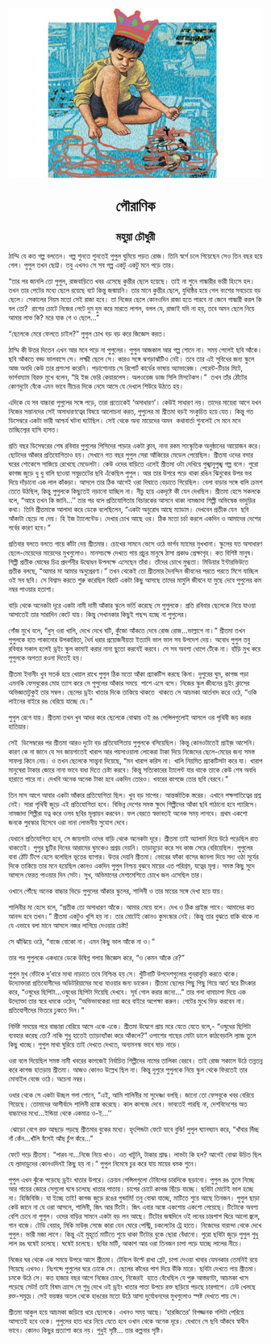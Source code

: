 <div align=center> <img src="./../../metadata/images/rabibasariya/পৌরাণিক.jpg" align="center" ></div>
<h1 align=center>পৌরাণিক</h1>
<h2 align=center>মহুয়া চৌধুরী</h2>
<div><p>&#x9A0;&#x9BE;&#x9AE;&#x9CD;&#x9AE;&#x9BF; &#x9AF;&#x9C7; &#x995;&#x9A4; &#x997;&#x9B2;&#x9CD;&#x9AA; &#x9AC;&#x9B2;&#x9A4;&#x9C7;&#x9A8;&#x964; &#x997;&#x9B2;&#x9CD;&#x9AA; &#x9B6;&#x9C1;&#x9A8;&#x9A4;&#x9C7; &#x9B6;&#x9C1;&#x9A8;&#x9A4;&#x9C7;&#x987; &#x9AA;&#x9C1;&#x9AA;&#x9C1;&#x9B2; &#x998;&#x9C1;&#x9AE;&#x9BF;&#x9DF;&#x9C7; &#x9AA;&#x9DC;&#x9A4; &#x9B0;&#x9CB;&#x99C;&#x964; &#x9A4;&#x9BF;&#x9A8;&#x9BF; &#x9B8;&#x9CD;&#x9AC;&#x9B0;&#x9CD;&#x997;&#x9C7; &#x99A;&#x9B2;&#x9C7; &#x997;&#x9BF;&#x9DF;&#x9C7;&#x99B;&#x9C7;&#x9A8; &#x9B8;&#x9C7;&#x993; &#x9A4;&#x9BF;&#x9A8; &#x9AC;&#x99B;&#x9B0; &#x9B9;&#x9DF;&#x9C7; &#x997;&#x9C7;&#x9B2;&#x964; &#x9AA;&#x9C1;&#x9AA;&#x9C1;&#x9B2; &#x9A4;&#x996;&#x9A8; &#x99B;&#x9CB;&#x99F;&#x9CD;&#x99F;&#x964; &#x9A4;&#x9AC;&#x9C1; &#x98F;&#x996;&#x9A8;&#x993; &#x9B8;&#x9C7; &#x9B8;&#x9AC; &#x997;&#x9B2;&#x9CD;&#x9AA; &#x98F;&#x995;&#x99F;&#x9C1; &#x98F;&#x995;&#x99F;&#x9C1; &#x9AE;&#x9A8;&#x9C7; &#x9AA;&#x9DC;&#x9C7; &#x9A4;&#x9BE;&#x9B0;&#x964;</p><p>&#x201C;&#x9A4;&#x9BE;&#x9B0; &#x9AA;&#x9B0; &#x99C;&#x9BE;&#x9A8;&#x9B2;&#x9BF; &#x9A4;&#x9CB; &#x9AA;&#x9C1;&#x9AA;&#x9C1;&#x9B2;, &#x9B0;&#x9BE;&#x99C;&#x9AC;&#x9BE;&#x9DC;&#x9BF;&#x9A4;&#x9C7; &#x996;&#x9AC;&#x9B0; &#x98F;&#x9B8;&#x9C7;&#x99B;&#x9C7; &#x995;&#x9C1;&#x9A8;&#x9CD;&#x9A4;&#x9C0;&#x9B0; &#x99B;&#x9C7;&#x9B2;&#x9C7; &#x9B9;&#x9DF;&#x9C7;&#x99B;&#x9C7;&#x964; &#x9A4;&#x9BE;&#x987; &#x9A8;&#x9BE; &#x9B6;&#x9C1;&#x9A8;&#x9C7; &#x997;&#x9BE;&#x9A8;&#x9CD;&#x9A7;&#x9BE;&#x9B0;&#x9C0;&#x9B0; &#x9AD;&#x9BE;&#x9B0;&#x9C0; &#x9B9;&#x9BF;&#x982;&#x9B8;&#x9C7; &#x9B9;&#x9B2;&#x964; &#x9A4;&#x996;&#x9A8; &#x9A4;&#x9BE;&#x9B0; &#x9AA;&#x9C7;&#x99F;&#x9C7;&#x9B0; &#x9AE;&#x9A7;&#x9CD;&#x9AF;&#x9C7; &#x99B;&#x9C7;&#x9B2;&#x9C7; &#x9B0;&#x9DF;&#x9C7;&#x99B;&#x9C7; &#x9AC;&#x99F;&#x9C7; &#x995;&#x9BF;&#x9A8;&#x9CD;&#x9A4;&#x9C1; &#x99C;&#x9A8;&#x9CD;&#x9AE;&#x9BE;&#x9DF;&#x9A8;&#x9BF;&#x964; &#x9A4;&#x9BE;&#x9B0; &#x9AE;&#x9BE;&#x9A8;&#x9C7; &#x995;&#x9C1;&#x9A8;&#x9CD;&#x9A4;&#x9C0;&#x9B0; &#x99B;&#x9C7;&#x9B2;&#x9C7;, &#x9AF;&#x9C1;&#x9A7;&#x9BF;&#x9B7;&#x9CD;&#x9A0;&#x9BF;&#x9B0; &#x9B9;&#x9DF;&#x9C7; &#x997;&#x9C7;&#x9B2; &#x9AC;&#x982;&#x9B6;&#x9C7;&#x9B0; &#x9B8;&#x9AC;&#x99A;&#x9C7;&#x9DF;&#x9C7; &#x9AC;&#x9DC; &#x99B;&#x9C7;&#x9B2;&#x9C7;&#x964; &#x9B8;&#x9C7;&#x995;&#x9BE;&#x9B2;&#x9C7;&#x9B0; &#x9A8;&#x9BF;&#x9DF;&#x9AE; &#x9AE;&#x9A4;&#x9CB; &#x9B8;&#x9C7;&#x987; &#x9B0;&#x9BE;&#x99C;&#x9BE; &#x9B9;&#x9AC;&#x9C7;&#x964; &#x9A4;&#x9BE; &#x9A8;&#x9BF;&#x99C;&#x9C7;&#x9B0; &#x99B;&#x9C7;&#x9B2;&#x9C7; &#x995;&#x9CB;&#x9A8;&#x993;&#x9A6;&#x9BF;&#x9A8; &#x9B0;&#x9BE;&#x99C;&#x9BE; &#x9B9;&#x9A4;&#x9C7; &#x9AA;&#x9BE;&#x9B0;&#x9AC;&#x9C7; &#x9A8;&#x9BE; &#x99C;&#x9C7;&#x9A8;&#x9C7; &#x997;&#x9BE;&#x9A8;&#x9CD;&#x9A7;&#x9BE;&#x9B0;&#x9C0; &#x995;&#x9B0;&#x9B2; &#x995;&#x9BF; &#x9AC;&#x9B2; &#x9A4;&#x9CB;?&#xA0; &#x9B0;&#x9BE;&#x997;&#x9C7;&#x9B0; &#x99A;&#x9CB;&#x99F;&#x9C7; &#x9A8;&#x9BF;&#x99C;&#x9C7;&#x9B0; &#x9AA;&#x9C7;&#x99F;&#x9C7; &#x9A6;&#x9C1;&#x9AE; &#x9A6;&#x9C1;&#x9AE; &#x995;&#x9B0;&#x9C7; &#x9AE;&#x9BE;&#x9B0;&#x9A4;&#x9C7; &#x9B2;&#x9BE;&#x997;&#x9B2;, &#x9AC;&#x9B2;&#x9B2; &#x9AF;&#x9C7;, &#x9B0;&#x9BE;&#x99C;&#x9BE;&#x987; &#x9AF;&#x9A6;&#x9BF; &#x9A8;&#x9BE; &#x9B9;&#x9DF;, &#x9A4;&#x9AC;&#x9C7; &#x985;&#x9AE;&#x9A8; &#x99B;&#x9C7;&#x9B2;&#x9C7; &#x9A8;&#x9BF;&#x9DF;&#x9C7; &#x986;&#x9AE;&#x9BE;&#x9B0; &#x9B2;&#x9BE;&#x9AD; &#x995;&#x9BF;? &#x9AE;&#x9B0;&#x9C7; &#x9AF;&#x9BE;&#x995; &#x997;&#x9C7; &#x993; &#x99B;&#x9C7;&#x9B2;&#x9C7;...&#x201D;&#xA0; &#xA0;</p><p>&#x201C;&#x99B;&#x9C7;&#x9B2;&#x9C7;&#x995;&#x9C7; &#x9AE;&#x9C7;&#x9B0;&#x9C7; &#x9AB;&#x9C7;&#x9B2;&#x9A4;&#x9C7; &#x99A;&#x9BE;&#x987;&#x9B2;?&#x201D; &#x9AA;&#x9C1;&#x9AA;&#x9C1;&#x9B2; &#x99A;&#x9CB;&#x996; &#x9AC;&#x9DC; &#x9AC;&#x9DC; &#x995;&#x9B0;&#x9C7; &#x99C;&#x9BF;&#x99C;&#x9CD;&#x99E;&#x9C7;&#x9B8; &#x995;&#x9B0;&#x9A4;&#x964;&#xA0;</p><p>&#x9A0;&#x9BE;&#x9AE;&#x9CD;&#x9AE;&#x9BF; &#x995;&#x9C0; &#x989;&#x9A4;&#x9CD;&#x9A4;&#x9B0; &#x9A6;&#x9BF;&#x9A4;&#x9C7;&#x9A8; &#x98F;&#x996;&#x9A8; &#x986;&#x9B0; &#x9AE;&#x9A8;&#x9C7; &#x9AA;&#x9DC;&#x9C7; &#x9A8;&#x9BE; &#x9AA;&#x9C1;&#x9AA;&#x9C1;&#x9B2;&#x9C7;&#x9B0;&#x964; &#x9AA;&#x9C1;&#x9AA;&#x9C1;&#x9B2; &#x986;&#x99C;&#x995;&#x9BE;&#x9B2; &#x986;&#x9B0; &#x997;&#x9B2;&#x9CD;&#x9AA; &#x9B6;&#x9CB;&#x9A8;&#x9C7; &#x9A8;&#x9BE;&#x964; &#x9B8;&#x9AE;&#x9DF; &#x9AA;&#x9C7;&#x9B2;&#x9C7;&#x987; &#x99B;&#x9AC;&#x9BF; &#x986;&#x981;&#x995;&#x9C7;&#x964; &#x99B;&#x9AC;&#x9BF; &#x986;&#x981;&#x995;&#x9A4;&#x9C7; &#x9AC;&#x9A1;&#x9CD;&#x9A1; &#x9AD;&#x9BE;&#x9B2;&#x9AC;&#x9BE;&#x9B8;&#x9C7; &#x9B8;&#x9C7;&#x964; &#x9B2;&#x995;&#x9CD;&#x9B7;&#x9CD;&#x9AE;&#x9C0; &#x99B;&#x9C7;&#x9B2;&#x9C7; &#x9B8;&#x9C7;&#x964; &#x995;&#x9BE;&#x9B0;&#x993; &#x9B8;&#x999;&#x9CD;&#x997;&#x9C7; &#x99D;&#x997;&#x9DC;&#x9BE;&#x99D;&#x9BE;&#x981;&#x99F;&#x9BF;&#x993; &#x9A8;&#x9C7;&#x987;&#x964; &#x9A4;&#x9AC;&#x9C7; &#x9A4;&#x9BE;&#x9B0; &#x98F;&#x987; &#x9B8;&#x9C1;&#x9AC;&#x9BF;&#x9A7;&#x9C7;&#x9B0; &#x99C;&#x9A8;&#x9CD;&#x9AF; &#x9B8;&#x9CD;&#x995;&#x9C1;&#x9B2;&#x9C7; &#x986;&#x99C; &#x985;&#x9AC;&#x9A7;&#x9BF; &#x995;&#x9C7;&#x989; &#x9A4;&#x9BE;&#x9B0; &#x9AA;&#x9CD;&#x9B0;&#x9B6;&#x982;&#x9B8;&#x9BE; &#x995;&#x9B0;&#x9C7;&#x9A8;&#x9BF;&#x964; &#x9AA;&#x9DC;&#x9BE;&#x9B6;&#x9CB;&#x9A8;&#x9BE;&#x9DF; &#x9B8;&#x9C7; &#x9B0;&#x9BF;&#x9AA;&#x9CB;&#x9B0;&#x9CD;&#x99F; &#x995;&#x9BE;&#x9B0;&#x9CD;&#x9A1;&#x9C7;&#x9B0; &#x9AD;&#x9BE;&#x9B7;&#x9BE;&#x9DF; &#x985;&#x9CD;&#x9AF;&#x9BE;&#x9AD;&#x9BE;&#x9B0;&#x9C7;&#x99C;&#x964; &#x9AA;&#x9C7;&#x9B0;&#x9C7;&#x9A8;&#x9CD;&#x99F;-&#x99F;&#x9BF;&#x99A;&#x9BE;&#x9B0; &#x9AE;&#x9BF;&#x99F;&#x9C7;, &#x9AD;&#x9BE;&#x9B0;&#x9CD;&#x997;&#x9AC;&#x9AE;&#x9CD;&#x9AF;&#x9BE;&#x9AE; &#x9AC;&#x9BF;&#x9B0;&#x995;&#x9CD;&#x9A4; &#x9AE;&#x9C1;&#x996;&#x9C7; &#x9AC;&#x9B2;&#x9C7;&#x9A8;, &#x201C;&#x9B9;&#x9BF; &#x987;&#x99C; &#x9AD;&#x9C7;&#x9B0;&#x9BF; &#x995;&#x9C7;&#x9DF;&#x9BE;&#x9B0;&#x9B2;&#x9C7;&#x9B8;&#x964; &#x985;&#x9B2;&#x993;&#x9DF;&#x9C7;&#x99C; &#x9A1;&#x9BE;&#x99C; &#x9B8;&#x9BF;&#x9B2;&#x9BF; &#x9AE;&#x9BF;&#x9B8;&#x99F;&#x9C7;&#x995;&#x9B8;&#x964;&#x201D;&#xA0; &#x9A4;&#x996;&#x9A8; &#x9A4;&#x9BE;&#x981;&#x9B0; &#x9A0;&#x9CB;&#x981;&#x99F;&#x9C7;&#x9B0; &#x995;&#x9CB;&#x9A3;&#x9A6;&#x9C1;&#x99F;&#x9CB; &#x9AC;&#x9C7;&#x981;&#x995;&#x9C7; &#x98F;&#x9AE;&#x9A8; &#x9AD;&#x9BE;&#x9AC;&#x9C7; &#x9A8;&#x9C0;&#x99A;&#x9C7;&#x9B0; &#x9A6;&#x9BF;&#x995;&#x9C7; &#x9A8;&#x9C7;&#x9AE;&#x9C7; &#x986;&#x9B8;&#x9C7; &#x9AF;&#x9C7; &#x9A6;&#x9C7;&#x996;&#x9B2;&#x9C7; &#x9B6;&#x9BF;&#x989;&#x9B0;&#x9C7; &#x989;&#x9A0;&#x9A4;&#x9C7; &#x9B9;&#x9DF;&#x964;</p><p>&#x98F;&#x9A6;&#x9BF;&#x995;&#x9C7; &#x9AF;&#x9C7; &#x9B8;&#x9AC; &#x9AC;&#x9BE;&#x99A;&#x9CD;&#x99A;&#x9BE;&#x9B0;&#x9BE; &#x9AA;&#x9C1;&#x9AA;&#x9C1;&#x9B2;&#x9C7;&#x9B0; &#x9B8;&#x999;&#x9CD;&#x997;&#x9C7; &#x9AA;&#x9DC;&#x9C7;, &#x9A4;&#x9BE;&#x9B0;&#x9BE; &#x9AA;&#x9CD;&#x9B0;&#x9A4;&#x9CD;&#x9AF;&#x9C7;&#x995;&#x9C7;&#x987; &#x2018;&#x985;&#x9B8;&#x9BE;&#x9A7;&#x9BE;&#x9B0;&#x9A3;&#x2019;&#x964; &#x995;&#x9C7;&#x989;&#x987; &#x9B8;&#x9BE;&#x9A7;&#x9BE;&#x9B0;&#x9A3; &#x9A8;&#x9DF;&#x964; &#x9A4;&#x9BE;&#x9A6;&#x9C7;&#x9B0; &#x9AE;&#x9BE;&#x9DF;&#x9C7;&#x9B0;&#x9BE; &#x986;&#x997;&#x9C7; &#x9AF;&#x996;&#x9A8; &#x9A8;&#x9BF;&#x99C;&#x9C7;&#x9B0; &#x9B8;&#x9A8;&#x9CD;&#x9A4;&#x9BE;&#x9A8;&#x9A6;&#x9C7;&#x9B0; &#x9B8;&#x9C7;&#x987; &#x985;&#x9B8;&#x9BE;&#x9A7;&#x9BE;&#x9B0;&#x9A3;&#x9A4;&#x9CD;&#x9AC;&#x9C7;&#x9B0; &#x9AC;&#x9BF;&#x9B7;&#x9DF;&#x9C7; &#x986;&#x9B2;&#x9CB;&#x99A;&#x9A8;&#x9BE; &#x995;&#x9B0;&#x9A4;, &#x9AA;&#x9C1;&#x9AA;&#x9C1;&#x9B2;&#x9C7;&#x9B0; &#x9AE;&#x9BE; &#x9B6;&#x9CD;&#x9B0;&#x9C0;&#x9A4;&#x9AE;&#x9BE; &#x9AC;&#x9DC;&#x987; &#x9B8;&#x982;&#x995;&#x9C1;&#x99A;&#x9BF;&#x9A4; &#x9B9;&#x9DF;&#x9C7; &#x9AF;&#x9C7;&#x9A4;&#x964; &#x995;&#x9BF;&#x9A8;&#x9CD;&#x9A4;&#x9C1; &#x997;&#x9A4; &#x9A1;&#x9BF;&#x9B8;&#x9C7;&#x9AE;&#x9CD;&#x9AC;&#x9B0;&#x9C7; &#x98F;&#x995;&#x99F;&#x9BE; &#x9AD;&#x9BE;&#x9B0;&#x9C0; &#x986;&#x9B6;&#x9CD;&#x99A;&#x9B0;&#x9CD;&#x9AF; &#x998;&#x99F;&#x9A8;&#x9BE; &#x998;&#x99F;&#x9C7;&#x99B;&#x9BF;&#x9B2;&#x964; &#x9B8;&#x9C7;&#x987; &#x9A5;&#x9C7;&#x995;&#x9C7; &#x985;&#x9A8;&#x9CD;&#x9AF; &#x9AE;&#x9BE;&#x9DF;&#x9C7;&#x9A6;&#x9C7;&#x9B0; &#x985;&#x9AE;&#x9A8;&#xA0; &#x995;&#x9A5;&#x9BE;&#x9AC;&#x9BE;&#x9B0;&#x9CD;&#x9A4;&#x9BE; &#x9B6;&#x9C1;&#x9A8;&#x9B2;&#x9C7;&#x987; &#x9B8;&#x9C7; &#x9AE;&#x9A8;&#x9C7; &#x9AE;&#x9A8;&#x9C7; &#x9A4;&#x9BE;&#x99A;&#x9CD;&#x99B;&#x9BF;&#x9B2;&#x9CD;&#x9AF;&#x9C7;&#x9B0; &#x9B9;&#x9BE;&#x9B8;&#x9BF; &#x9B9;&#x9BE;&#x9B8;&#x9A4;&#x964;&#xA0; &#xA0;&#xA0;</p><p>&#x9AA;&#x9CD;&#x9B0;&#x9A4;&#x9BF; &#x9AC;&#x99B;&#x9B0; &#x9A1;&#x9BF;&#x9B8;&#x9C7;&#x9AE;&#x9CD;&#x9AC;&#x9B0;&#x9C7;&#x9B0; &#x9B6;&#x9C7;&#x9B7; &#x9B0;&#x9AC;&#x9BF;&#x9AC;&#x9BE;&#x9B0; &#x9AA;&#x9C1;&#x9AA;&#x9C1;&#x9B2;&#x9C7;&#x9B0; &#x9AA;&#x9BF;&#x9B8;&#x9BF;&#x9A6;&#x9C7;&#x9B0; &#x9AA;&#x9BE;&#x9DC;&#x9BE;&#x9B0; &#x98F;&#x995;&#x99F;&#x9BE; &#x995;&#x9CD;&#x9B2;&#x9BE;&#x9AC;, &#x9A8;&#x9BE;&#x9A8;&#x9BE; &#x9B0;&#x995;&#x9AE; &#x9B8;&#x9BE;&#x982;&#x9B8;&#x9CD;&#x995;&#x9C3;&#x9A4;&#x9BF;&#x995; &#x985;&#x9A8;&#x9C1;&#x9B7;&#x9CD;&#x9A0;&#x9BE;&#x9A8;&#x9C7;&#x9B0; &#x986;&#x9DF;&#x9CB;&#x99C;&#x9A8; &#x995;&#x9B0;&#x9C7;&#x964; &#x99B;&#x9CB;&#x99F;&#x9A6;&#x9C7;&#x9B0; &#x986;&#x981;&#x995;&#x9BE;&#x9B0; &#x9AA;&#x9CD;&#x9B0;&#x9A4;&#x9BF;&#x9AF;&#x9CB;&#x997;&#x9BF;&#x9A4;&#x9BE;&#x993; &#x9B9;&#x9DF;&#x964; &#x9B8;&#x9C7;&#x996;&#x9BE;&#x9A8;&#x9C7; &#x997;&#x9A4; &#x9AC;&#x99B;&#x9B0; &#x9AA;&#x9C1;&#x9AA;&#x9C1;&#x9B2; &#x9B8;&#x9C7;&#x9B0;&#x9BE; &#x986;&#x981;&#x995;&#x9BF;&#x9DF;&#x9C7;&#x9B0; &#x9AE;&#x9C7;&#x9A1;&#x9C7;&#x9B2; &#x9AA;&#x9C7;&#x9DF;&#x9C7;&#x99B;&#x9BF;&#x9B2;&#x964; &#x9B6;&#x9CD;&#x9B0;&#x9C0;&#x9A4;&#x9AE;&#x9BE; &#x993;&#x9A6;&#x9C7;&#x9B0; &#x9AC;&#x9B8;&#x9BE;&#x9B0; &#x998;&#x9B0;&#x9C7;&#x9B0; &#x9B6;&#x9CB;&#x995;&#x9C7;&#x9B8;&#x9C7; &#x9B8;&#x9BE;&#x99C;&#x9BF;&#x9DF;&#x9C7; &#x9B0;&#x9C7;&#x996;&#x9C7;&#x99B;&#x9C7; &#x9AE;&#x9C7;&#x9A1;&#x9C7;&#x9B2;&#x99F;&#x9BE;&#x964; &#x995;&#x9C7;&#x989; &#x993;&#x9A6;&#x9C7;&#x9B0; &#x9AC;&#x9BE;&#x9DC;&#x9BF;&#x9A4;&#x9C7; &#x98F;&#x9B2;&#x9C7;&#x987; &#x9B6;&#x9CD;&#x9B0;&#x9C0;&#x9A4;&#x9AE;&#x9BE; &#x993;&#x99F;&#x9BE; &#x9A6;&#x9C7;&#x996;&#x9BF;&#x9DF;&#x9C7; &#x9AA;&#x9C1;&#x999;&#x9CD;&#x996;&#x9BE;&#x9A8;&#x9C1;&#x9AA;&#x9C1;&#x999;&#x9CD;&#x996; &#x997;&#x9B2;&#x9CD;&#x9AA; &#x9AC;&#x9B2;&#x9C7;&#x964; &#x9AA;&#x9C1;&#x9B0;&#x9CB; &#x995;&#x9BE;&#x997;&#x99C; &#x99C;&#x9C1;&#x9DC;&#x9C7; &#x9A7;&#x9C1; &#x9A7;&#x9C1; &#x9AC;&#x9BE;&#x9B2;&#x9BF; &#x99B;&#x9BE;&#x993;&#x9DF;&#x9BE; &#x9B8;&#x9AE;&#x9C1;&#x9A6;&#x9CD;&#x9B0;&#x9A4;&#x99F;&#x9C7;&#x9B0; &#x99B;&#x9AC;&#x9BF; &#x98F;&#x981;&#x995;&#x9C7;&#x99B;&#x9BF;&#x9B2; &#x9AA;&#x9C1;&#x9AA;&#x9C1;&#x9B2;&#x964; &#x986;&#x9B0; &#x9A4;&#x9BE;&#x9B0; &#x989;&#x9AA;&#x9B0;&#x9C7; &#x9AA;&#x9DC;&#x9C7; &#x9A5;&#x9BE;&#x995;&#x9BE; &#x9B0;&#x999;&#x9BF;&#x9A8; &#x99D;&#x9BF;&#x9A8;&#x9C1;&#x995;&#x9C7;&#x9B0; &#x989;&#x9AA;&#x9B0; &#x9AD;&#x9B0; &#x9A6;&#x9BF;&#x9DF;&#x9C7; &#x9A6;&#x9BE;&#x981;&#x9DC;&#x9BE;&#x9A8;&#x9CB; &#x98F;&#x995; &#x9B2;&#x9BE;&#x9B2; &#x995;&#x9BE;&#x981;&#x995;&#x9DC;&#x9BE;&#x964; &#x986;&#x9B8;&#x9B2;&#x9C7; &#x9A4;&#x9BE;&#x9B0; &#x9A0;&#x9BF;&#x995; &#x986;&#x997;&#x9C7;&#x987; &#x993;&#x9B0;&#x9BE; &#x9A6;&#x9BF;&#x998;&#x9BE;&#x9A4;&#x9C7; &#x9AC;&#x9C7;&#x9DC;&#x9BE;&#x9A4;&#x9C7; &#x997;&#x9BF;&#x9DF;&#x9C7;&#x99B;&#x9BF;&#x9B2;&#x964; &#x9AC;&#x9C7;&#x9B2;&#x9BE; &#x9AC;&#x9BE;&#x9DC;&#x9BE;&#x9B0; &#x9B8;&#x999;&#x9CD;&#x997;&#x9C7; &#x9AC;&#x9BE;&#x9B2;&#x9BF; &#x995;&#x9CD;&#x9B0;&#x9AE;&#x9B6; &#x9A4;&#x9C7;&#x9A4;&#x9C7; &#x989;&#x9A0;&#x99B;&#x9BF;&#x9B2;, &#x995;&#x9BF;&#x9A8;&#x9CD;&#x9A4;&#x9C1; &#x9AA;&#x9C1;&#x9AA;&#x9C1;&#x9B2;&#x995;&#x9C7; &#x995;&#x9BF;&#x99B;&#x9C1;&#x9A4;&#x9C7;&#x987; &#x9A8;&#x9DC;&#x9BE;&#x9A8;&#x9CB; &#x9AF;&#x9BE;&#x99A;&#x9CD;&#x99B;&#x9BF;&#x9B2; &#x9A8;&#x9BE;&#x964; &#x9A8;&#x9C0;&#x99A;&#x9C1; &#x9B9;&#x9DF;&#x9C7; &#x98F;&#x995;&#x9A6;&#x9C3;&#x9B7;&#x9CD;&#x99F;&#x9C7; &#x995;&#x9C0; &#x9AF;&#x9C7;&#x9A8; &#x9A6;&#x9C7;&#x996;&#x99B;&#x9BF;&#x9B2;&#x964; &#x9B6;&#x9CD;&#x9B0;&#x9C0;&#x9A4;&#x9AE;&#x9BE; &#x9B9;&#x9C7;&#x9B8;&#x9C7; &#x9B8;&#x995;&#x9B2;&#x995;&#x9C7; &#x9AC;&#x9B2;&#x9C7;, &#x201C;&#x986;&#x9B0;&#x9C7; &#x9A4;&#x996;&#x9A8; &#x995;&#x9BF; &#x99C;&#x9BE;&#x9A8;&#x9BF;...&#x2019;&#x2019; &#x9A4;&#x9BE;&#x9B0; &#x9AA;&#x9B0; &#x9AC;&#x9B2;&#x9C7; &#x9AA;&#x9CD;&#x9B0;&#x9A4;&#x9BF;&#x9AF;&#x9CB;&#x997;&#x9BF;&#x9A4;&#x9BE;&#x9DF; &#x9AC;&#x9BF;&#x99A;&#x9BE;&#x9B0;&#x995;&#x9C7;&#x9B0; &#x986;&#x9B8;&#x9A8;&#x9C7; &#x9A5;&#x9BE;&#x995;&#x9BE; &#x9A8;&#x9BE;&#x9AE;&#x99C;&#x9BE;&#x9A6;&#x9BE; &#x9B6;&#x9BF;&#x9B2;&#x9CD;&#x9AA;&#x9C0; &#x985;&#x9AD;&#x9BF;&#x9B7;&#x9C7;&#x995; &#x9AD;&#x9BE;&#x9A6;&#x9C1;&#x9DC;&#x9BF;&#x9B0; &#x995;&#x9A5;&#x9BE;&#x964; &#x9A4;&#x9BF;&#x9A8;&#x9BF; &#x9B6;&#x9CD;&#x9B0;&#x9C0;&#x9A4;&#x9AE;&#x9BE;&#x995;&#x9C7; &#x986;&#x9B2;&#x9BE;&#x9A6;&#x9BE; &#x995;&#x9B0;&#x9C7; &#x9A1;&#x9C7;&#x995;&#x9C7; &#x9AC;&#x9B2;&#x9C7;&#x99B;&#x9BF;&#x9B2;&#x9C7;&#x9A8;, &#x201C;&#x98F;&#x995;&#x99F;&#x9BE; &#x985;&#x9A8;&#x9C1;&#x9B0;&#x9CB;&#x9A7; &#x986;&#x99B;&#x9C7; &#x9AE;&#x9CD;&#x9AF;&#x9BE;&#x9A1;&#x9BE;&#x9AE;&#x964; &#x9A6;&#x9C7;&#x996;&#x9AC;&#x9C7;&#x9A8; &#x9AA;&#x9CD;&#x9B0;&#x9A4;&#x9C0;&#x995; &#x9AF;&#x9C7;&#x9A8;&#xA0; &#x99B;&#x9AC;&#x9BF; &#x986;&#x981;&#x995;&#x9BE;&#x99F;&#x9BE; &#x99B;&#x9C7;&#x9DC;&#x9C7; &#x9A8;&#x9BE; &#x9A6;&#x9C7;&#x9DF;&#x964; &#x9B9;&#x9BF; &#x987;&#x99C; &#x99F;&#x9CD;&#x9AF;&#x9BE;&#x9B2;&#x9C7;&#x9A8;&#x9CD;&#x99F;&#x9C7;&#x9A1;&#x964; &#x9A6;&#x9C7;&#x996;&#x9BE;&#x9B0; &#x99A;&#x9CB;&#x996; &#x986;&#x99B;&#x9C7; &#x993;&#x9B0;&#x964; &#x9A0;&#x9BF;&#x995; &#x9AE;&#x9A4;&#x9CB; &#x99A;&#x9B0;&#x9CD;&#x99A;&#x9BE; &#x995;&#x9B0;&#x9B2;&#x9C7; &#x98F;&#x995;&#x9A6;&#x9BF;&#x9A8; &#x993; &#x986;&#x9AE;&#x9BE;&#x9A6;&#x9C7;&#x9B0; &#x9A6;&#x9C7;&#x9B6;&#x9C7;&#x9B0; &#x997;&#x9B0;&#x9CD;&#x9AC;&#x9C7;&#x9B0; &#x995;&#x9BE;&#x9B0;&#x9A3; &#x9B9;&#x9AC;&#x9C7;&#x964;&#x201D;&#xA0;&#xA0;</p><p>&#x9AA;&#x9CD;&#x9B0;&#x9A4;&#x9BF;&#x9AC;&#x9BE;&#x9B0; &#x9AC;&#x9B2;&#x9A4;&#x9C7; &#x9AC;&#x9B2;&#x9A4;&#x9C7; &#x997;&#x9BE;&#x9DF;&#x9C7; &#x995;&#x9BE;&#x981;&#x99F;&#x9BE; &#x9A6;&#x9C7;&#x9DF; &#x9B6;&#x9CD;&#x9B0;&#x9C0;&#x9A4;&#x9AE;&#x9BE;&#x9B0;&#x964; &#x99A;&#x9CB;&#x996;&#x9C7;&#x9B0; &#x9B8;&#x9BE;&#x9AE;&#x9A8;&#x9C7; &#x9AD;&#x9C7;&#x9B8;&#x9C7; &#x993;&#x9A0;&#x9C7; &#x9AD;&#x9BE;&#x9B0;&#x9CD;&#x997;&#x9AC; &#x9AE;&#x9CD;&#x9AF;&#x9BE;&#x9AE;&#x9C7;&#x9B0; &#x9AE;&#x9C1;&#x996;&#x996;&#x9BE;&#x9A8;&#x9BE;&#x964; &#x9B8;&#x9CD;&#x995;&#x9C1;&#x9B2;&#x9C7;&#x9B0; &#x9AF;&#x9A4; &#x985;&#x9B8;&#x9BE;&#x9A7;&#x9BE;&#x9B0;&#x9A3; &#x99B;&#x9C7;&#x9B2;&#x9C7;-&#x9AE;&#x9C7;&#x9DF;&#x9C7;&#x9A6;&#x9C7;&#x9B0; &#x9AE;&#x9BE;&#x9DF;&#x9C7;&#x9A6;&#x9C7;&#x9B0; &#x9AE;&#x9C1;&#x996;&#x997;&#x9C1;&#x9B2;&#x9CB;&#x993;&#x964; &#x9AE;&#x9BE;&#x9A8;&#x9B8;&#x99A;&#x995;&#x9CD;&#x9B7;&#x9C7; &#x9A6;&#x9C7;&#x996;&#x9A4;&#x9C7; &#x9AA;&#x9BE;&#x9DF; &#x9AA;&#x9CD;&#x9B0;&#x99A;&#x9C1;&#x9B0; &#x9AE;&#x9BE;&#x9A8;&#x9C1;&#x9B7;&#x9C7; &#x9A0;&#x9BE;&#x9B8;&#x9BE; &#x9AA;&#x9CD;&#x9B0;&#x995;&#x9BE;&#x9A3;&#x9CD;&#x9A1; &#x9AA;&#x9CD;&#x9B0;&#x9C7;&#x995;&#x9CD;&#x9B7;&#x9BE;&#x997;&#x9C3;&#x9B9;&#x964; &#x995;&#x9A4; &#x9AC;&#x9BF;&#x9B6;&#x9BF;&#x9B7;&#x9CD;&#x99F; &#x9AE;&#x9BE;&#x9A8;&#x9C1;&#x9B7;&#x964; &#x9B6;&#x9BF;&#x9B2;&#x9CD;&#x9AA;&#x9C0; &#x9AA;&#x9CD;&#x9B0;&#x9A4;&#x9C0;&#x995; &#x998;&#x9CB;&#x9B7;&#x9C7;&#x9B0; &#x99A;&#x9BF;&#x9A4;&#x9CD;&#x9B0; &#x9AA;&#x9CD;&#x9B0;&#x9A6;&#x9B0;&#x9CD;&#x9B6;&#x9A8;&#x9C0;&#x9B0; &#x989;&#x9A6;&#x9CD;&#x9AC;&#x9CB;&#x9A7;&#x9A8; &#x989;&#x9AA;&#x9B2;&#x995;&#x9CD;&#x9B7;&#x9C7; &#x98F;&#x9B8;&#x9C7;&#x99B;&#x9C7;&#x9A8; &#x9A4;&#x9BE;&#x981;&#x9B0;&#x9BE;&#x964; &#x9A4;&#x9BE;&#x981;&#x9A6;&#x9C7;&#x9B0; &#x99A;&#x9CB;&#x996;&#x9C7; &#x9AE;&#x9C1;&#x997;&#x9CD;&#x9A7;&#x9A4;&#x9BE;&#x964; &#x9AE;&#x9BF;&#x9A1;&#x9BF;&#x9DF;&#x9BE;&#x9B0; &#x987;&#x9A8;&#x9CD;&#x99F;&#x9BE;&#x9B0;&#x9AD;&#x9BF;&#x989;&#x9A4;&#x9C7; &#x9AA;&#x9CD;&#x9B0;&#x9A4;&#x9C0;&#x995; &#x9AC;&#x9B2;&#x99B;&#x9C7;, &#x201C;&#x986;&#x9AE;&#x9BE;&#x9B0; &#x9AE;&#x9BE; &#x986;&#x9AE;&#x9BE;&#x9B0; &#x985;&#x9A8;&#x9C1;&#x9AA;&#x9CD;&#x9B0;&#x9C7;&#x9B0;&#x9A3;&#x9BE;&#x964;&#x201D; &#x9A4;&#x996;&#x9A8; &#x9A5;&#x9C7;&#x995;&#x9C7;&#x987; &#x9A4;&#x9CB; &#x9B6;&#x9CD;&#x9B0;&#x9C0;&#x9A4;&#x9AE;&#x9BE;&#x9B0; &#x9A6;&#x9C8;&#x9A8;&#x9A8;&#x9CD;&#x9A6;&#x9BF;&#x9A8; &#x99C;&#x9C0;&#x9AC;&#x9A8;&#x9C7;&#x9B0; &#x9AA;&#x9B0;&#x9A4;&#x9C7; &#x9AA;&#x9B0;&#x9A4;&#x9C7; &#x9AE;&#x9BF;&#x9B6;&#x9C7; &#x9AF;&#x9BE;&#x99A;&#x9CD;&#x99B;&#x9BF;&#x9B2; &#x993;&#x987; &#x9B8;&#x9AC; &#x99B;&#x9AC;&#x9BF;&#x964; &#x9B8;&#x9C7; &#x9AC;&#x9BF;&#x9B6;&#x9CD;&#x9AC;&#x9BE;&#x9B8; &#x995;&#x9B0;&#x9A4;&#x9C7; &#x9B6;&#x9C1;&#x9B0;&#x9C1; &#x995;&#x9B0;&#x9C7;&#x99B;&#x9BF;&#x9B2; &#x9AC;&#x9BF;&#x9B0;&#x9BE;&#x99F; &#x98F;&#x995;&#x99F;&#x9BE; &#x995;&#x9BF;&#x99B;&#x9C1; &#x986;&#x9B8;&#x99B;&#x9C7; &#x9A4;&#x9BE;&#x9A6;&#x9C7;&#x9B0; &#x9AE;&#x9BE;&#x9AE;&#x9C1;&#x9B2;&#x9BF; &#x99C;&#x9C0;&#x9AC;&#x9A8;&#x9C7; &#x9AF;&#x9BE; &#x9AE;&#x9C1;&#x99B;&#x9C7; &#x9A6;&#x9C7;&#x9AC;&#x9C7; &#x9AA;&#x9C1;&#x9AA;&#x9C1;&#x9B2;&#x9C7;&#x9B0; &#x995;&#x9AE; &#x9A8;&#x9AE;&#x9CD;&#x9AC;&#x9B0; &#x9AA;&#x9BE;&#x993;&#x9DF;&#x9BE;&#x9B0; &#x9B9;&#x9A4;&#x9BE;&#x9B6;&#x9BE;&#x964;&#xA0;</p><p>&#x9AC;&#x9BE;&#x9DC;&#x9BF; &#x9A5;&#x9C7;&#x995;&#x9C7; &#x985;&#x9A8;&#x9C7;&#x995;&#x99F;&#x9BE; &#x9A6;&#x9C2;&#x9B0;&#x9C7; &#x98F;&#x995;&#x99F;&#x9BE; &#x9A8;&#x9BE;&#x9AE;&#x9C0; &#x9A6;&#x9BE;&#x9AE;&#x9C0; &#x986;&#x981;&#x995;&#x9BE;&#x9B0; &#x9B8;&#x9CD;&#x995;&#x9C1;&#x9B2;&#x9C7; &#x9AD;&#x9B0;&#x9CD;&#x9A4;&#x9BF; &#x995;&#x9B0;&#x9C7;&#x99B;&#x9C7; &#x9B8;&#x9C7; &#x9AA;&#x9C1;&#x9AA;&#x9C1;&#x9B2;&#x995;&#x9C7;&#x964; &#x9AA;&#x9CD;&#x9B0;&#x9A4;&#x9BF; &#x9B0;&#x9AC;&#x9BF;&#x9AC;&#x9BE;&#x9B0; &#x99B;&#x9C7;&#x9B2;&#x9C7;&#x995;&#x9C7; &#x9A8;&#x9BF;&#x9DF;&#x9C7; &#x9AF;&#x9BE;&#x993;&#x9DF;&#x9BE; &#x986;&#x9B8;&#x9BE;&#x9A4;&#x9C7;&#x987; &#x9A4;&#x9BE;&#x9B0; &#x9B8;&#x9BE;&#x9B0;&#x9BE;&#x9A6;&#x9BF;&#x9A8; &#x995;&#x9C7;&#x99F;&#x9C7; &#x9AF;&#x9BE;&#x9DF;&#x964; &#x995;&#x9BF;&#x9A8;&#x9CD;&#x9A4;&#x9C1; &#x9B8;&#x9C7;&#x996;&#x9BE;&#x9A8;&#x995;&#x9BE;&#x9B0; &#x995;&#x9BF;&#x99B;&#x9C1;&#x987; &#x9AA;&#x99B;&#x9A8;&#x9CD;&#x9A6; &#x9B9;&#x99A;&#x9CD;&#x99B;&#x9C7; &#x9A8;&#x9BE; &#x9AA;&#x9C1;&#x9AA;&#x9C1;&#x9B2;&#x9C7;&#x9B0;&#x964;</p><p>&#x997;&#x9CB;&#x981;&#x99C; &#x9AE;&#x9C1;&#x996;&#x9C7; &#x9AC;&#x9B2;&#x9C7;, &#x201C;&#x9A7;&#x9C1;&#x9B8;&#x9CD;&#x200C; &#x993;&#x9B0;&#x9BE; &#x996;&#x9BE;&#x9B2;&#x9BF;, &#x9A6;&#x9C7;&#x996;&#x9C7; &#x9A6;&#x9C7;&#x996;&#x9C7; &#x998;&#x99F;&#x9BF;, &#x995;&#x9C1;&#x981;&#x99C;&#x9CB; &#x986;&#x981;&#x995;&#x9A4;&#x9C7; &#x9A6;&#x9C7;&#x9AC;&#x9C7; &#x9B0;&#x9CB;&#x99C; &#x9B0;&#x9CB;&#x99C;...&#x9AD;&#x9BE;&#x9B2;&#x9CD;&#x9B2;&#x9BE;&#x997;&#x9C7; &#x9A8;&#x9BE;&#x964;&#x201D; &#x9B6;&#x9CD;&#x9B0;&#x9C0;&#x9A4;&#x9AE;&#x9BE; &#x9A4;&#x996;&#x9A8; &#x9AA;&#x9C1;&#x9AA;&#x9C1;&#x9B2;&#x995;&#x9C7; &#x9B9;&#x9BE;&#x9A4; &#x9AA;&#x9BE;&#x995;&#x9BE;&#x9A8;&#x9CB;&#x9B0; &#x989;&#x9AA;&#x995;&#x9BE;&#x9B0;&#x9BF;&#x9A4;&#x9BE;, &#x9A7;&#x9C8;&#x9B0;&#x9CD;&#x9AF; &#x9A7;&#x9B0;&#x9BE;&#x9B0; &#x9AA;&#x9CD;&#x9B0;&#x9DF;&#x9CB;&#x99C;&#x9A8;&#x9C0;&#x9DF;&#x9A4;&#x9BE; &#x987;&#x9A4;&#x9CD;&#x9AF;&#x9BE;&#x9A6;&#x9BF; &#x9AD;&#x9BE;&#x9B2; &#x9AD;&#x9BE;&#x9B2; &#x9B8;&#x9AC; &#x989;&#x9AA;&#x9A6;&#x9C7;&#x9B6; &#x9A6;&#x9C7;&#x9DF;&#x964; &#x985;&#x9AC;&#x9CB;&#x9A7; &#x9AA;&#x9C1;&#x9AA;&#x9C1;&#x9B2; &#x9A4;&#x9AC;&#x9C1; &#x9B0;&#x9AC;&#x9BF;&#x9AC;&#x9BE;&#x9B0; &#x9B8;&#x995;&#x9BE;&#x9B2; &#x9B9;&#x9B2;&#x9C7;&#x987; &#x9A1;&#x9CD;&#x9B0;&#x987;&#x982; &#x9B8;&#x9CD;&#x995;&#x9C1;&#x9B2; &#x995;&#x9BE;&#x9AE;&#x9BE;&#x987; &#x995;&#x9B0;&#x9BE;&#x9B0; &#x9A8;&#x9BE;&#x9A8;&#x9BE; &#x99B;&#x9C1;&#x9A4;&#x9CB; &#x995;&#x9B0;&#x9AC;&#x9C7;&#x987; &#x995;&#x9B0;&#x9AC;&#x9C7;&#x964; &#x9B8;&#x9C7; &#x9B8;&#x9AC; &#x985;&#x9AC;&#x9B6;&#x9CD;&#x9AF; &#x9A7;&#x9CB;&#x9AA;&#x9C7; &#x99F;&#x9C7;&#x981;&#x995;&#x9C7; &#x9A8;&#x9BE;&#x964; &#x9B9;&#x9BE;&#x981;&#x9DC;&#x9BF; &#x9AE;&#x9C1;&#x996; &#x995;&#x9B0;&#x9C7; &#x9AA;&#x9C1;&#x9AA;&#x9C1;&#x9B2;&#x995;&#x9C7; &#x985;&#x997;&#x9A4;&#x9CD;&#x9AF;&#x9BE; &#x9B0;&#x993;&#x9A8;&#x9BE; &#x9A6;&#x9BF;&#x9A4;&#x9C7;&#x987; &#x9B9;&#x9DF;&#x964;&#xA0;</p><p>&#x9B6;&#x9CD;&#x9B0;&#x9C0;&#x9A4;&#x9AE;&#x9BE; &#x987;&#x9A6;&#x9BE;&#x9A8;&#x9C0;&#x982; &#x996;&#x9C1;&#x9AC; &#x9B8;&#x9A4;&#x9B0;&#x9CD;&#x995; &#x9B9;&#x9DF;&#x9C7; &#x996;&#x9C7;&#x9DF;&#x9BE;&#x9B2; &#x9B0;&#x9BE;&#x996;&#x9C7; &#x9AA;&#x9C1;&#x9AA;&#x9C1;&#x9B2; &#x9A0;&#x9BF;&#x995; &#x9AE;&#x9A4;&#x9CB; &#x986;&#x981;&#x995;&#x9BE; &#x9AA;&#x9CD;&#x9B0;&#x9CD;&#x9AF;&#x9BE;&#x995;&#x99F;&#x9BF;&#x9B8; &#x995;&#x9B0;&#x99B;&#x9C7; &#x995;&#x9BF;&#x9A8;&#x9BE;&#x964; &#x9A6;&#x9C1;&#x9AA;&#x9C1;&#x9B0;&#x9C7;&#x9B0; &#x998;&#x9C1;&#x9AE;, &#x995;&#x9BE;&#x997;&#x99C; &#x9AA;&#x9DC;&#x9BE; &#x98F;&#x9AE;&#x9A8;&#x995;&#x9BF; &#x9AB;&#x9C7;&#x9B8;&#x9AC;&#x9C1;&#x995;&#x9C7;&#x9B0; &#x9AE;&#x9CB;&#x9B9; &#x9A4;&#x9CD;&#x9AF;&#x9BE;&#x997; &#x995;&#x9B0;&#x9C7; &#x9B8;&#x9C7; &#x9AA;&#x9C1;&#x9AA;&#x9C1;&#x9B2;&#x9C7;&#x9B0; &#x986;&#x981;&#x995;&#x9BE;&#x9B0; &#x9B8;&#x9AE;&#x9DF;&#x9C7;&#xA0; &#x9AA;&#x9BE;&#x9B6;&#x9C7; &#x98F;&#x9B8;&#x9C7; &#x9AC;&#x9B8;&#x9C7;&#x964; &#x9A8;&#x9BF;&#x99C;&#x9C7;&#x9B0; &#x9B8;&#x9CD;&#x995;&#x9C1;&#x9B2; &#x99C;&#x9C0;&#x9AC;&#x9A8;&#x9C7;&#x9B0; &#x9A1;&#x9CD;&#x9B0;&#x987;&#x982; &#x995;&#x9CD;&#x9B2;&#x9BE;&#x9B8;&#x9C7;&#x9B0; &#x985;&#x9AD;&#x9BF;&#x99C;&#x9CD;&#x99E;&#x9A4;&#x9BE;&#x99F;&#x9C1;&#x995;&#x9C1;&#x987; &#x9A4;&#x9BE;&#x9B0; &#x9B8;&#x9AE;&#x9CD;&#x9AC;&#x9B2;&#x964; &#x99B;&#x9C7;&#x9B2;&#x9C7;&#x9B0; &#x9A1;&#x9CD;&#x9B0;&#x987;&#x982; &#x996;&#x9BE;&#x9A4;&#x9BE;&#x9B0; &#x9A6;&#x9BF;&#x995;&#x9C7; &#x9A4;&#x9BE;&#x995;&#x9BF;&#x9DF;&#x9C7; &#x9A5;&#x9BE;&#x995;&#x9A4;&#x9C7;&#xA0; &#x9A5;&#x9BE;&#x995;&#x9A4;&#x9C7; &#x9B8;&#x9C7; &#x986;&#x99A;&#x9AE;&#x995;&#x9BE; &#x986;&#x9B0;&#x9CD;&#x9A4;&#x9A8;&#x9BE;&#x9A6; &#x995;&#x9B0;&#x9C7; &#x993;&#x9A0;&#x9C7;, &#x201C;&#x993;&#x995;&#x9BF; &#x9B2;&#x9BE;&#x987;&#x9A8;&#x9C7;&#x9B0; &#x9AC;&#x9BE;&#x987;&#x9B0;&#x9C7; &#x9B0;&#x999; &#x9AC;&#x9C7;&#x9B0;&#x9BF;&#x9DF;&#x9C7; &#x9AF;&#x9BE;&#x99A;&#x9CD;&#x99B;&#x9C7; &#x9AF;&#x9C7;&#x964;&#x201D;&#xA0;</p><p>&#x9AA;&#x9C1;&#x9AA;&#x9C1;&#x9B2; &#x9B0;&#x9C7;&#x997;&#x9C7; &#x9AF;&#x9BE;&#x9DF;&#x964; &#x9B6;&#x9CD;&#x9B0;&#x9C0;&#x9A4;&#x9AE;&#x9BE; &#x9A4;&#x996;&#x9A8; &#x996;&#x9C1;&#x9AC; &#x986;&#x9A6;&#x9B0; &#x995;&#x9B0;&#x9C7; &#x99B;&#x9C7;&#x9B2;&#x9C7;&#x995;&#x9C7; &#x9AC;&#x9CB;&#x99D;&#x9BE;&#x9DF; &#x993;&#x987; &#x9B0;&#x999; &#x9AA;&#x9C7;&#x9A8;&#x9CD;&#x9B8;&#x9BF;&#x9B2;&#x997;&#x9C1;&#x9B2;&#x9CB;&#x987; &#x986;&#x9B8;&#x9B2;&#x9C7; &#x993;&#x9B0; &#x9AA;&#x9C3;&#x9A5;&#x9BF;&#x9AC;&#x9C0; &#x99C;&#x9DF; &#x995;&#x9B0;&#x9BE;&#x9B0; &#x9B9;&#x9BE;&#x9A4;&#x9BF;&#x9DF;&#x9BE;&#x9B0;&#x964;&#xA0;&#xA0;</p><p>&#x9B8;&#x9C7;&#x987;&#xA0; &#x9A1;&#x9BF;&#x9B8;&#x9C7;&#x9AE;&#x9CD;&#x9AC;&#x9B0;&#x9C7;&#x9B0; &#x9AA;&#x9B0; &#x9B6;&#x9CD;&#x9B0;&#x9C0;&#x9A4;&#x9AE;&#x9BE; &#x986;&#x9B0;&#x993; &#x9A6;&#x9C1;&#x99F;&#x9CB; &#x9AC;&#x9DC; &#x9AA;&#x9CD;&#x9B0;&#x9A4;&#x9BF;&#x9AF;&#x9CB;&#x997;&#x9BF;&#x9A4;&#x9BE;&#x9DF; &#x9AA;&#x9C1;&#x9AA;&#x9C1;&#x9B2;&#x995;&#x9C7; &#x9AC;&#x9B8;&#x9BF;&#x9DF;&#x9C7;&#x99B;&#x9BF;&#x9B2;&#x964; &#x995;&#x9BF;&#x9A8;&#x9CD;&#x9A4;&#x9C1; &#x995;&#x9CB;&#x9A8;&#x993;&#x99F;&#x9BE;&#x9A4;&#x9C7;&#x987; &#x9AA;&#x9CD;&#x9B0;&#x9BE;&#x987;&#x99C;&#x9BC; &#x986;&#x9B8;&#x9C7;&#x9A8;&#x9BF;&#x964; &#x995;&#x9BE;&#x9B0;&#x9A3; &#x995;&#x9C7; &#x9A8;&#x9BE; &#x99C;&#x9BE;&#x9A8;&#x9C7; &#x9AF;&#x9C7; &#x9B8;&#x9AC; &#x99C;&#x9BE;&#x9DF;&#x997;&#x9BE;&#x9A4;&#x9C7;&#x987; &#x996;&#x9BE;&#x9B0;&#x9BE;&#x9AA; &#x986;&#x9B0; &#x9AA;&#x9DF;&#x9B8;&#x9BE;&#x993;&#x9DF;&#x9BE;&#x9B2;&#x9BE; &#x9B2;&#x9CB;&#x995;&#x9C7;&#x9B0;&#x9BE; &#x99F;&#x9BE;&#x995;&#x9BE; &#x9A6;&#x9BF;&#x9DF;&#x9C7; &#x9A8;&#x9BF;&#x99C;&#x9C7;&#x9A6;&#x9C7;&#x9B0; &#x99B;&#x9C7;&#x9B2;&#x9C7;-&#x9AE;&#x9C7;&#x9DF;&#x9C7;&#x9B0; &#x99C;&#x9A8;&#x9CD;&#x9AF; &#x9B8;&#x9AE;&#x9B8;&#x9CD;&#x9A4; &#x9B8;&#x9BE;&#x9AB;&#x9B2;&#x9CD;&#x9AF; &#x995;&#x9BF;&#x9A8;&#x9C7; &#x9A8;&#x9C7;&#x9DF;&#x964; &#x993; &#x9A4;&#x996;&#x9A8; &#x99B;&#x9C7;&#x9B2;&#x9C7;&#x995;&#x9C7; &#x9B8;&#x9BE;&#x9A8;&#x9CD;&#x9A4;&#x9CD;&#x9AC;&#x9A8;&#x9BE; &#x9A6;&#x9BF;&#x9DF;&#x9C7;&#x99B;&#x9C7;, &#x201C;&#x9AE;&#x9A8; &#x996;&#x9BE;&#x9B0;&#x9BE;&#x9AA; &#x995;&#x9B0;&#x9BF;&#x9B8; &#x9A8;&#x9BE;&#x964; &#x996;&#x9BE;&#x9B2;&#x9BF; &#x9A8;&#x9BF;&#x9DF;&#x9AE;&#x9BF;&#x9A4; &#x9AA;&#x9CD;&#x9B0;&#x9CD;&#x9AF;&#x9BE;&#x995;&#x99F;&#x9BF;&#x9B8;&#x99F;&#x9BE; &#x995;&#x9B0;&#x9C7; &#x9AF;&#x9BE;&#x964; &#x996;&#x9BE;&#x9B0;&#x9BE;&#x9AA; &#x9AE;&#x9BE;&#x9A8;&#x9C1;&#x9B7;&#x9C7;&#x9B0;&#x9BE; &#x99F;&#x9BE;&#x995;&#x9BE;&#x9B0; &#x99C;&#x9CB;&#x9B0;&#x9C7; &#x9A8;&#x9BE;&#x9A8;&#x9BE; &#x9AD;&#x9BE;&#x9AC;&#x9C7; &#x9AC;&#x9BE;&#x9A7;&#x9BE; &#x9A6;&#x9BF;&#x9A4;&#x9C7; &#x99A;&#x9C7;&#x9B7;&#x9CD;&#x99F;&#x9BE; &#x995;&#x9B0;&#x9AC;&#x9C7;&#x964; &#x995;&#x9BF;&#x9A8;&#x9CD;&#x9A4;&#x9C1; &#x9B8;&#x9A4;&#x9CD;&#x9AF;&#x9BF;&#x995;&#x9BE;&#x9B0;&#x9C7;&#x9B0; &#x99F;&#x9CD;&#x9AF;&#x9BE;&#x9B2;&#x9C7;&#x9A8;&#x9CD;&#x99F; &#x9AF;&#x9BE;&#x9B0; &#x9A5;&#x9BE;&#x995;&#x9C7; &#x9A4;&#x9BE;&#x995;&#x9C7; &#x995;&#x9C7;&#x989; &#x9B6;&#x9C7;&#x9B7; &#x985;&#x9AC;&#x9A7;&#x9BF; &#x9B9;&#x9BE;&#x9B0;&#x9BE;&#x9A4;&#x9C7; &#x9AA;&#x9BE;&#x9B0;&#x9C7; &#x9A8;&#x9BE;&#x964; &#x9A6;&#x9C7;&#x996;&#x9AC;&#x9BF; &#x985;&#x9A8;&#x9C7;&#x995; &#x985;&#x9A8;&#x9C7;&#x995; &#x99F;&#x9BE;&#x995;&#x9BE; &#x9B9;&#x9AC;&#x9C7; &#x98F;&#x995;&#x9A6;&#x9BF;&#x9A8; &#x9A4;&#x9CB;&#x9B0;&#x993;&#x964; &#x996;&#x9AC;&#x9B0;&#x9C7;&#x9B0; &#x995;&#x9BE;&#x997;&#x99C;&#x9C7; &#x9A4;&#x9CB;&#x9B0; &#x99B;&#x9AC;&#x9BF; &#x9AC;&#x9C7;&#x9B0;&#x9AC;&#x9C7;&#x964;&#x201D;</p><p>&#x9A4;&#x9BF;&#x9A8; &#x9AE;&#x9BE;&#x9B8; &#x986;&#x997;&#x9C7; &#x986;&#x9AC;&#x9BE;&#x9B0; &#x98F;&#x995;&#x99F;&#x9BE; &#x986;&#x981;&#x995;&#x9BE;&#x9B0; &#x9AA;&#x9CD;&#x9B0;&#x9A4;&#x9BF;&#x9AF;&#x9CB;&#x997;&#x9BF;&#x9A4;&#x9BE; &#x99B;&#x9BF;&#x9B2;&#x964; &#x996;&#x9C1;&#x9AC; &#x9AC;&#x9DC; &#x9AE;&#x9BE;&#x9AA;&#x9C7;&#x9B0;&#x964; &#x986;&#x9A8;&#x9CD;&#x9A4;&#x9B0;&#x9CD;&#x99C;&#x9BE;&#x9A4;&#x9BF;&#x995; &#x9B8;&#x9CD;&#x9A4;&#x9B0;&#x9C7;&#x9B0;&#x964; &#x98F;&#x996;&#x9BE;&#x9A8;&#x9C7; &#x9AA;&#x995;&#x9CD;&#x9B7;&#x9AA;&#x9BE;&#x9A4;&#x9BF;&#x9A4;&#x9CD;&#x9AC;&#x9C7;&#x9B0; &#x9AA;&#x9CD;&#x9B0;&#x9B6;&#x9CD;&#x9A8; &#x9A8;&#x9C7;&#x987;&#x964; &#x9B8;&#x9BE;&#x9B0;&#x9BE; &#x9AA;&#x9C3;&#x9A5;&#x9BF;&#x9AC;&#x9C0; &#x99C;&#x9C1;&#x9DC;&#x9C7; &#x98F;&#x987; &#x9AA;&#x9CD;&#x9B0;&#x9A4;&#x9BF;&#x9AF;&#x9CB;&#x997;&#x9BF;&#x9A4;&#x9BE; &#x9B9;&#x9AC;&#x9C7;&#x964; &#x9AC;&#x9BF;&#x9AD;&#x9BF;&#x9A8;&#x9CD;&#x9A8; &#x9A6;&#x9C7;&#x9B6;&#x9C7;&#x9B0; &#x9B8;&#x9AE;&#x9B8;&#x9CD;&#x9A4; &#x995;&#x9CD;&#x9B7;&#x9C1;&#x9A6;&#x9C7; &#x9B6;&#x9BF;&#x9B2;&#x9CD;&#x9AA;&#x9C0;&#x9A6;&#x9C7;&#x9B0; &#x986;&#x981;&#x995;&#x9BE; &#x99B;&#x9AC;&#x9BF; &#x9AA;&#x9BE;&#x9A0;&#x9BE;&#x9A8;&#x9CB; &#x9B9;&#x9AC;&#x9C7; &#x9AA;&#x9CD;&#x9AF;&#x9BE;&#x9B0;&#x9BF;&#x9B8;&#x9C7;&#x964; &#x9A8;&#x9BE;&#x9AE;&#x99C;&#x9BE;&#x9A6;&#x9BE; &#x9B6;&#x9BF;&#x9B2;&#x9CD;&#x9AA;&#x9C0;&#x9B0;&#x9BE; &#x9AF;&#x9A4;&#x9CD;&#x9A8; &#x995;&#x9B0;&#x9C7; &#x993;&#x9B8;&#x9AC; &#x99B;&#x9AC;&#x9BF;&#x9B0; &#x9AE;&#x9C2;&#x9B2;&#x9CD;&#x9AF;&#x9BE;&#x9DF;&#x9A8; &#x995;&#x9B0;&#x9AC;&#x9C7;&#x9A8;&#x964; &#x9AB;&#x9B2; &#x9AC;&#x9C7;&#x9B0;&#x9A4;&#x9C7; &#x9B8;&#x9CD;&#x9AC;&#x9AD;&#x9BE;&#x9AC;&#x9A4;&#x987; &#x985;&#x9A8;&#x9C7;&#x995; &#x9B8;&#x9AE;&#x9DF; &#x9B2;&#x9BE;&#x997;&#x9AC;&#x9C7;&#x964; &#x9AA;&#x9CD;&#x9B0;&#x9A5;&#x9AE; &#x98F;&#x995;&#x9B6;&#x9CB; &#x99C;&#x9A8;&#x995;&#x9C7; &#x9AA;&#x9C1;&#x9B0;&#x9B8;&#x9CD;&#x995;&#x9BE;&#x9B0; &#x9B9;&#x9BF;&#x9B8;&#x9C7;&#x9AC;&#x9C7; &#x993;&#x9B0;&#x9BE; &#x9A8;&#x9BE;&#x9A8;&#x9BE; &#x9B2;&#x9CB;&#x9AD;&#x9A8;&#x9C0;&#x9DF; &#x9B8;&#x9C1;&#x9AF;&#x9CB;&#x997; &#x9A6;&#x9C7;&#x9AC;&#x9C7;&#x964;</p><p>&#x9AF;&#x9C7;&#x996;&#x9BE;&#x9A8;&#x9C7; &#x9AA;&#x9CD;&#x9B0;&#x9A4;&#x9BF;&#x9AF;&#x9CB;&#x997;&#x9BF;&#x9A4;&#x9BE; &#x9B9;&#x9AC;&#x9C7;, &#x9B8;&#x9C7; &#x99C;&#x9BE;&#x9DF;&#x997;&#x9BE;&#x99F;&#x9BE; &#x993;&#x9A6;&#x9C7;&#x9B0; &#x9AC;&#x9BE;&#x9DC;&#x9BF; &#x9A5;&#x9C7;&#x995;&#x9C7; &#x985;&#x9A8;&#x9C7;&#x995;&#x99F;&#x9BE; &#x9A6;&#x9C2;&#x9B0;&#x9C7;&#x964; &#x9B6;&#x9CD;&#x9B0;&#x9C0;&#x9A4;&#x9AE;&#x9BE; &#x9A4;&#x9BE;&#x987; &#x985;&#x9CD;&#x9AF;&#x9BE;&#x9B2;&#x9BE;&#x9B0;&#x9CD;&#x9AE; &#x9A6;&#x9BF;&#x9DF;&#x9C7; &#x989;&#x9A0;&#x9C7; &#x9AA;&#x9DC;&#x9C7;&#x99B;&#x9BF;&#x9B2; &#x9B0;&#x9BE;&#x9A4; &#x9A5;&#x9BE;&#x995;&#x9A4;&#x9C7;&#x987;&#x964; &#x9AA;&#x9C1;&#x9AA;&#x9C1;&#x9B0; &#x99B;&#x9C1;&#x99F;&#x9BF;&#x9B0; &#x9A6;&#x9BF;&#x9A8;&#x9C7;&#x9B0; &#x986;&#x9B0;&#x9BE;&#x9AE;&#x9C7;&#x9B0; &#x998;&#x9C1;&#x9AE;&#x995;&#x9C7;&#x993; &#x9AA;&#x9CD;&#x9B0;&#x9B6;&#x9CD;&#x9B0;&#x9DF; &#x9A6;&#x9C7;&#x9DF;&#x9A8;&#x9BF;&#x964; &#x9A4;&#x9BE;&#x9DC;&#x9BE;&#x9B9;&#x9C1;&#x9DC;&#x9CB; &#x995;&#x9B0;&#x9C7; &#x9B8;&#x9AC; &#x995;&#x9BE;&#x99C; &#x9B8;&#x9C7;&#x9B0;&#x9C7; &#x9AC;&#x9C7;&#x9B0;&#x9BF;&#x9DF;&#x9C7;&#x99B;&#x9BF;&#x9B2;&#x964; &#x9AA;&#x9C1;&#x9AA;&#x9C1;&#x9B2;&#x9C7;&#x9B0; &#x9AC;&#x9BE;&#x9AC;&#x9BE; &#x9A0;&#x9CB;&#x981;&#x99F; &#x99F;&#x9BF;&#x9AA;&#x9C7; &#x9B9;&#x9C7;&#x9B8;&#x9C7; &#x9AC;&#x9B2;&#x9C7;&#x99B;&#x9BF;&#x9B2; &#x9AD;&#x9C2;&#x9A4;&#x9C7;&#x9B0; &#x9AC;&#x9CD;&#x9AF;&#x9BE;&#x997;&#x9BE;&#x9B0;&#x964; &#x989;&#x9A4;&#x9CD;&#x9A4;&#x9B0; &#x9A6;&#x9C7;&#x9DF;&#x9A8;&#x9BF; &#x9B6;&#x9CD;&#x9B0;&#x9C0;&#x9A4;&#x9AE;&#x9BE;&#x964; &#x9AD;&#x9CB;&#x9B0;&#x9C7;&#x9B0; &#x9AB;&#x9BE;&#x981;&#x995;&#x9BE; &#x9AC;&#x9BE;&#x9B8;&#x9C7;&#x9B0; &#x99C;&#x9BE;&#x9A8;&#x9B2;&#x9BE; &#x9A6;&#x9BF;&#x9DF;&#x9C7; &#x9B8;&#x9A6;&#x9CD;&#x9AF; &#x993;&#x9A0;&#x9BE; &#x9B8;&#x9C2;&#x9B0;&#x9CD;&#x9AF;&#x9C7;&#x9B0; &#x9A6;&#x9BF;&#x995;&#x9C7; &#x9A4;&#x9BE;&#x995;&#x9BF;&#x9DF;&#x9C7; &#x9A4;&#x9BE;&#x9B0; &#x9AE;&#x9A8;&#x9C7; &#x9B9;&#x9DF;&#x9C7;&#x99B;&#x9BF;&#x9B2; &#x995;&#x9CB;&#x9A8;&#x993; &#x98F;&#x995;&#x9A6;&#x9BF;&#x9A8; &#x9AA;&#x9C1;&#x9AA;&#x9C1;&#x9B2; &#x9A8;&#x9BF;&#x9B6;&#x9CD;&#x99A;&#x9DF; &#x9AC;&#x9C1;&#x99D;&#x9AC;&#x9C7; &#x9AE;&#x9BE;&#x9DF;&#x9C7;&#x9B0; &#x98F;&#x9A4; &#x9AA;&#x9B0;&#x9BF;&#x9B6;&#x9CD;&#x9B0;&#x9AE;, &#x9AF;&#x9A4;&#x9CD;&#x9A8;&#x9C7;&#x9B0; &#x9AE;&#x9C2;&#x9B2;&#x9CD;&#x9AF;&#x964; &#x9B8;&#x9AE;&#x9B8;&#x9CD;&#x9A4; &#x995;&#x9BF;&#x99B;&#x9C1; &#x9B8;&#x9C1;&#x9A6;&#x9C7; &#x986;&#x9B8;&#x9B2;&#x9C7; &#x9AB;&#x9C7;&#x9B0;&#x9A4; &#x9AA;&#x9BE;&#x993;&#x9DF;&#x9BE;&#x9B0; &#x9A6;&#x9BF;&#x9A8; &#x9B8;&#x9C7;&#x99F;&#x9BE;&#x964; &#x9B8;&#x9C1;&#x996;, &#x985;&#x9AD;&#x9BF;&#x9AE;&#x9BE;&#x9A8;&#x9C7;&#x9B0; &#x9AE;&#x9C7;&#x9B6;&#x9BE;&#x9AE;&#x9C7;&#x9B6;&#x9BF;&#x9A4;&#x9C7; &#x99A;&#x9CB;&#x996;&#x9C7; &#x99C;&#x9B2; &#x98F;&#x9B8;&#x9C7;&#x99B;&#x9BF;&#x9B2; &#x9A4;&#x9BE;&#x9B0;&#x964;&#xA0;</p><p>&#x993;&#x996;&#x9BE;&#x9A8;&#x9C7; &#x9AA;&#x9CC;&#x981;&#x99B;&#x9C7; &#x985;&#x9A8;&#x9C7;&#x995; &#x9AC;&#x9BE;&#x99A;&#x9CD;&#x99A;&#x9BE;&#x9B0; &#x9AD;&#x9BF;&#x9DC;&#x9C7; &#x9AA;&#x9C1;&#x9AA;&#x9C1;&#x9B2;&#x9C7;&#x9B0; &#x986;&#x981;&#x995;&#x9BE;&#x9B0; &#x9B8;&#x9CD;&#x995;&#x9C1;&#x9B2;&#x9C7;&#x9B0;, &#x9B6;&#x9BE;&#x9B2;&#x9BF;&#x9A8;&#x9C0; &#x993; &#x9A4;&#x9BE;&#x9B0; &#x9AE;&#x9BE;&#x9DF;&#x9C7;&#x9B0; &#x9B8;&#x999;&#x9CD;&#x997;&#x9C7; &#x9A6;&#x9C7;&#x996;&#x9BE; &#x9B9;&#x9DF;&#x9C7; &#x9AF;&#x9BE;&#x9DF;&#x964;</p><p>&#x9B6;&#x9BE;&#x9B2;&#x9BF;&#x9A8;&#x9C0;&#x9B0; &#x9AE;&#x9BE; &#x9B9;&#x9C7;&#x9B8;&#x9C7; &#x9AC;&#x9B2;&#x9C7;, &#x201C;&#x9AA;&#x9CD;&#x9B0;&#x9A4;&#x9C0;&#x995; &#x9A4;&#x9CB; &#x985;&#x9B8;&#x9BE;&#x9A7;&#x9BE;&#x9B0;&#x9A3; &#x986;&#x981;&#x995;&#x9C7;&#x964; &#x986;&#x9AE;&#x9BE;&#x9B0; &#x9AE;&#x9C7;&#x9DF;&#x9C7; &#x9AC;&#x9B2;&#x9C7;&#x964; &#x9A6;&#x9C7;&#x996; &#x993; &#x9A0;&#x9BF;&#x995; &#x9AA;&#x9CD;&#x9B0;&#x9BE;&#x987;&#x99C;&#x9BC; &#x9AA;&#x9BE;&#x9AC;&#x9C7;&#x964; &#x986;&#x9AE;&#x9BE;&#x9A6;&#x9C7;&#x9B0; &#x995;&#x9A4; &#x986;&#x9A8;&#x9A8;&#x9CD;&#x9A6; &#x9B9;&#x9AC;&#x9C7; &#x9A4;&#x996;&#x9A8;&#x964;&#x201D; &#x9B6;&#x9CD;&#x9B0;&#x9C0;&#x9A4;&#x9AE;&#x9BE; &#x98F;&#x995;&#x99F;&#x9C1;&#x993; &#x996;&#x9C1;&#x9B6;&#x9BF; &#x9B9;&#x9DF; &#x9A8;&#x9BE;&#x964; &#x9A4;&#x9BE;&#x9B0; &#x9AE;&#x9CB;&#x99F;&#x9C7;&#x987; &#x995;&#x9CB;&#x9A8;&#x993; &#x995;&#x9C1;&#x9B8;&#x982;&#x9B8;&#x9CD;&#x995;&#x9BE;&#x9B0; &#x9A8;&#x9C7;&#x987;&#x964; &#x995;&#x9BF;&#x9A8;&#x9CD;&#x9A4;&#x9C1; &#x9A4;&#x9BE;&#x9B0; &#x9AC;&#x9C1;&#x99D;&#x9A4;&#x9C7; &#x9AC;&#x9BE;&#x995;&#x9BF; &#x9A5;&#x9BE;&#x995;&#x9C7; &#x9A8;&#x9BE; &#x9AF;&#x9C7; &#x98F;&#x9AD;&#x9BE;&#x9AC;&#x9C7; &#x9AC;&#x9B2;&#x9BE; &#x9AE;&#x9BE;&#x9A8;&#x9C7; &#x986;&#x9B8;&#x9B2;&#x9C7; &#x9A8;&#x99C;&#x9B0; &#x9B2;&#x9BE;&#x997;&#x9BF;&#x9DF;&#x9C7; &#x9A6;&#x9C7;&#x993;&#x9DF;&#x9BE;&#x9B0; &#x99A;&#x9C7;&#x9B7;&#x9CD;&#x99F;&#x9BE;!&#xA0;</p><p>&#x9B8;&#x9C7; &#x99D;&#x9BE;&#x981;&#x99D;&#x9BF;&#x9DF;&#x9C7; &#x993;&#x9A0;&#x9C7;, &#x201C;&#x9AC;&#x9BE;&#x99C;&#x9C7; &#x9AC;&#x9CB;&#x995;&#x9CB; &#x9A8;&#x9BE;&#x964; &#x98F;&#x9AE;&#x9A8; &#x995;&#x9BF;&#x99B;&#x9C1; &#x9AD;&#x9BE;&#x9B2; &#x986;&#x981;&#x995;&#x9C7; &#x9A8;&#x9BE; &#x993;&#x964;&#x201D;</p><p>&#x9A4;&#x9BE;&#x9B0; &#x9AA;&#x9B0; &#x9AA;&#x9C1;&#x9AA;&#x9C1;&#x9B2;&#x995;&#x9C7; &#x98F;&#x995;&#x9A7;&#x9BE;&#x9B0;&#x9C7; &#x9A1;&#x9C7;&#x995;&#x9C7; &#x989;&#x9A6;&#x9CD;&#x9AC;&#x9BF;&#x997;&#x9CD;&#x9A8; &#x997;&#x9B2;&#x9BE;&#x9DF; &#x99C;&#x9BF;&#x99C;&#x9CD;&#x99E;&#x9C7;&#x9B8; &#x995;&#x9B0;&#x9C7;, &#x201C;&#x993; &#x995;&#x9C7;&#x9AE;&#x9A8; &#x986;&#x981;&#x995;&#x9C7; &#x9B0;&#x9C7;?&#x201D;</p><p>&#x9AA;&#x9C1;&#x9AA;&#x9C1;&#x9B2; &#x9AE;&#x9C1;&#x996; &#x9AD;&#x9C7;&#x981;&#x99F;&#x995;&#x9C7; &#x9A6;&#x9C1;&#x2019;&#x9A7;&#x9BE;&#x9B0;&#x9C7; &#x9AE;&#x9BE;&#x9A5;&#x9BE; &#x9A8;&#x9BE;&#x9DC;&#x9BE;&#x9A4;&#x9C7; &#x9A4;&#x9AC;&#x9C7; &#x9A8;&#x9BF;&#x9B6;&#x9CD;&#x99A;&#x9BF;&#x9A8;&#x9CD;&#x9A4; &#x9B9;&#x9DF; &#x9B8;&#x9C7;&#x964; &#x996;&#x9C1;&#x981;&#x99F;&#x9BF;&#x9A8;&#x9BE;&#x99F;&#x9BF; &#x989;&#x9AA;&#x9A6;&#x9C7;&#x9B6;&#x997;&#x9C1;&#x9B2;&#x9CB;&#x9B0; &#x9AA;&#x9C1;&#x9A8;&#x9B0;&#x9BE;&#x9AC;&#x9C3;&#x9A4;&#x9CD;&#x9A4;&#x9BF; &#x995;&#x9B0;&#x9A4;&#x9C7; &#x9A5;&#x9BE;&#x995;&#x9C7;&#x964; &#x989;&#x9A6;&#x9CD;&#x9AF;&#x9CB;&#x995;&#x9CD;&#x9A4;&#x9BE;&#x9B0;&#x9BE; &#x9AA;&#x9CD;&#x9B0;&#x9A4;&#x9BF;&#x9AF;&#x9CB;&#x997;&#x9C0;&#x9A6;&#x9C7;&#x9B0; &#x985;&#x9A1;&#x9BF;&#x99F;&#x9B0;&#x9BF;&#x9DF;&#x9BE;&#x9AE;&#x9C7;&#x9B0; &#x9AE;&#x9A7;&#x9CD;&#x9AF;&#x9C7; &#x9AF;&#x9BE;&#x993;&#x9DF;&#x9BE;&#x9B0; &#x99C;&#x9A8;&#x9CD;&#x9AF; &#x9A1;&#x9BE;&#x995;&#x9C7;&#x9A8;&#x964; &#x9B6;&#x9CD;&#x9B0;&#x9C0;&#x9A4;&#x9AE;&#x9BE; &#x99B;&#x9C7;&#x9B2;&#x9C7;&#x9B0; &#x9AA;&#x9BF;&#x99B;&#x9C1; &#x9AA;&#x9BF;&#x99B;&#x9C1; &#x997;&#x9BF;&#x9DF;&#x9C7; &#x986;&#x9B0;&#x9CD;&#x9A4; &#x9B8;&#x9CD;&#x9AC;&#x9B0;&#x9C7; &#x99A;&#x9C0;&#x9CE;&#x995;&#x9BE;&#x9B0; &#x995;&#x9B0;&#x9C7;, &#x201C;&#x993;&#x9B7;&#x9C1;&#x9A7;&#x9C7;&#x9B0; &#x99B;&#x9BF;&#x9AA;&#x9BF;&#x99F;&#x9BE;...&#x993;&#x9B7;&#x9C1;&#x9A7;&#x9C7;&#x9B0; &#x99B;&#x9BF;&#x9AA;&#x9BF;&#x99F;&#x9BE; &#x9A6;&#x9BF;&#x9DF;&#x9C7;&#x99B;&#x9BF; &#x9A6;&#x9C7;&#x996;&#x9AC;&#x9C7;&#x964; &#x9B8;&#x9C2;&#x9B0;&#x9CD;&#x9AF; &#x997;&#x9CB;&#x9B2; &#x995;&#x9B0;&#x9BE;&#x9B0; &#x99C;&#x9A8;&#x9CD;&#x9AF;&#x9C7;...&#x201D; &#x9A4;&#x9BE;&#x9B0; &#x997;&#x9B2;&#x9BE; &#x9A7;&#x9BE;&#x9AE;&#x9BE;&#x99A;&#x9BE;&#x9AA;&#x9BE; &#x9A6;&#x9BF;&#x9DF;&#x9C7; &#x98F;&#x995; &#x989;&#x9A6;&#x9CD;&#x9AF;&#x9CB;&#x995;&#x9CD;&#x9A4;&#x9BE; &#x9A4;&#x9BE;&#x9B0; &#x9B8;&#x9CD;&#x9AC;&#x9B0;&#x9C7; &#x9A7;&#x9AE;&#x995;&#x9C7; &#x993;&#x9A0;&#x9C7;&#x9A8;, &#x201C;&#x985;&#x9AD;&#x9BF;&#x9AD;&#x9BE;&#x9AC;&#x995;&#x9C7;&#x9B0;&#x9BE; &#x9A6;&#x9DF;&#x9BE; &#x995;&#x9B0;&#x9C7; &#x9AC;&#x9BE;&#x987;&#x9B0;&#x9C7; &#x985;&#x9AA;&#x9C7;&#x995;&#x9CD;&#x9B7;&#x9BE; &#x995;&#x9B0;&#x9C1;&#x9A8;&#x964; &#x997;&#x9C7;&#x99F;&#x9C7;&#x9B0; &#x9AE;&#x9C1;&#x996;&#x9C7; &#x9AD;&#x9BF;&#x9DC; &#x995;&#x9B0;&#x9AC;&#x9C7;&#x9A8; &#x9A8;&#x9BE;&#x964; &#x9AA;&#x9CD;&#x9B0;&#x9A4;&#x9BF;&#x9AF;&#x9CB;&#x997;&#x9C0;&#x9A6;&#x9C7;&#x9B0; &#x9AD;&#x9BF;&#x9A4;&#x9B0;&#x9C7; &#x9A2;&#x9C1;&#x995;&#x9A4;&#x9C7; &#x9A6;&#x9BF;&#x9A8;&#x964;&#x201D;&#xA0; &#xA0; &#xA0;</p><p>&#x9A8;&#x9BF;&#x9B0;&#x9CD;&#x9A6;&#x9BF;&#x9B7;&#x9CD;&#x99F; &#x9B8;&#x9AE;&#x9DF;&#x9C7;&#x9B0; &#x9AA;&#x9B0;&#x9C7; &#x9AC;&#x9BE;&#x99A;&#x9CD;&#x99A;&#x9BE;&#x9B0;&#x9BE; &#x9AC;&#x9C7;&#x9B0;&#x9BF;&#x9DF;&#x9C7; &#x986;&#x9B8;&#x9C7; &#x98F;&#x995;&#x9C7; &#x98F;&#x995;&#x9C7;&#x964; &#x9B6;&#x9CD;&#x9B0;&#x9C0;&#x9A4;&#x9AE;&#x9BE; &#x989;&#x9A6;&#x9CD;&#x9AC;&#x9C7;&#x997;&#x9C7; &#x9AA;&#x9CD;&#x9B0;&#x9BE;&#x9DF; &#x9AE;&#x9B0;&#x9C7; &#x9AF;&#x9C7;&#x9A4;&#x9C7; &#x9AF;&#x9C7;&#x9A4;&#x9C7; &#x9AC;&#x9B2;&#x9C7;,- &#x201C;&#x993;&#x9B7;&#x9C1;&#x9A7;&#x9C7;&#x9B0; &#x99B;&#x9BF;&#x9AA;&#x9BF;&#x99F;&#x9BE; &#x9AC;&#x9CD;&#x9AF;&#x9AC;&#x9B9;&#x9BE;&#x9B0; &#x995;&#x9B0;&#x9C7;&#x99B; &#x9A4;&#x9CB;? &#x9A8;&#x9BE;&#x995;&#x9BF; &#x9B6;&#x9C1;&#x9A7;&#x9C1; &#x9B9;&#x9BE;&#x9A4;&#x9C7;&#x987; &#x9A4;&#x9CD;&#x9AF;&#x9BE;&#x9DC;&#x9BE;&#x9AC;&#x9CD;&#x9AF;&#x9BE;&#x981;&#x995;&#x9BE; &#x995;&#x9B0;&#x9C7; &#x986;&#x981;&#x995;&#x9B2;&#x9C7;?&#x201D; &#x993;&#x9AA;&#x9BE;&#x9B6;&#x9C7;&#x9B0; &#x997;&#x9BE;&#x99B;&#x9C7;&#x9B0; &#x9AE;&#x9CB;&#x99F;&#x9BE; &#x9A1;&#x9BE;&#x9B2;&#x9C7; &#x995;&#x9BE;&#x9A0;&#x9AC;&#x9C7;&#x9DC;&#x9BE;&#x9B2;&#x9BF; &#x9B2;&#x9CD;&#x9AF;&#x9BE;&#x99C; &#x9A4;&#x9C1;&#x9B2;&#x9C7; &#x995;&#x9BF;&#x99B;&#x9C1; &#x996;&#x9BE;&#x99A;&#x9CD;&#x99B;&#x9C7;&#x964; &#x9AA;&#x9C1;&#x9AA;&#x9C1;&#x9B2; &#x9AE;&#x9BE;&#x9A5;&#x9BE; &#x998;&#x9C1;&#x9B0;&#x9BF;&#x9DF;&#x9C7; &#x9A4;&#x9BE;&#x987; &#x9A6;&#x9C7;&#x996;&#x9A4;&#x9C7; &#x9A6;&#x9C7;&#x996;&#x9A4;&#x9C7;, &#x985;&#x9A8;&#x9CD;&#x9AF;&#x9AE;&#x9A8;&#x9B8;&#x9CD;&#x995; &#x9AD;&#x9BE;&#x9AC;&#x9C7; &#x998;&#x9BE;&#x9DC; &#x9A8;&#x9BE;&#x9DC;&#x9C7;&#x964;&#xA0; &#xA0;&#xA0;</p><p>&#x993;&#x9B0;&#x9BE; &#x9AC;&#x9B2;&#x9C7; &#x9A6;&#x9BF;&#x9DF;&#x9C7;&#x99B;&#x9BF;&#x9B2; &#x9B8;&#x9AE;&#x9B8;&#x9CD;&#x9A4; &#x9A8;&#x9BE;&#x9AE;&#x9C0; &#x996;&#x9AC;&#x9B0;&#x9C7;&#x9B0; &#x995;&#x9BE;&#x997;&#x99C;&#x9C7;&#x987; &#x9A8;&#x9BF;&#x9B0;&#x9CD;&#x9AC;&#x9BE;&#x99A;&#x9BF;&#x9A4; &#x9B6;&#x9BF;&#x9B2;&#x9CD;&#x9AA;&#x9C0;&#x9A6;&#x9C7;&#x9B0; &#x9A8;&#x9BE;&#x9AE;&#x9C7;&#x9B0; &#x9A4;&#x9BE;&#x9B2;&#x9BF;&#x995;&#x9BE; &#x9AC;&#x9C7;&#x9B0;&#x9AC;&#x9C7;&#x964; &#x9A4;&#x9BE;&#x987; &#x9B0;&#x9CB;&#x99C; &#x9B8;&#x995;&#x9BE;&#x9B2;&#x9C7; &#x989;&#x9A0;&#x9C7; &#x9A4;&#x9A8;&#x9CD;&#x9A8;&#x9A4;&#x9A8;&#x9CD;&#x9A8; &#x995;&#x9B0;&#x9C7; &#x995;&#x9BE;&#x997;&#x99C; &#x9B9;&#x9BE;&#x9A4;&#x9DC;&#x9BE;&#x9DF; &#x9B6;&#x9CD;&#x9B0;&#x9C0;&#x9A4;&#x9AE;&#x9BE;&#x964; &#x986;&#x99C;&#x993; &#x995;&#x9CB;&#x9A8;&#x993; &#x989;&#x9B2;&#x9CD;&#x9B2;&#x9C7;&#x996; &#x99B;&#x9BF;&#x9B2; &#x9A8;&#x9BE;&#x964; &#x995;&#x9BF;&#x9A8;&#x9CD;&#x9A4;&#x9C1; &#x9A6;&#x9C1;&#x9AA;&#x9C1;&#x9B0;&#x9C7; &#x9AA;&#x9C1;&#x9AA;&#x9C1;&#x9B2;&#x995;&#x9C7; &#x9A8;&#x9BF;&#x9DF;&#x9C7; &#x9B8;&#x9CD;&#x995;&#x9C1;&#x9B2; &#x9A5;&#x9C7;&#x995;&#x9C7; &#x9AB;&#x9BF;&#x9B0;&#x9A4;&#x9C7;&#x987; &#x9A4;&#x9BE;&#x9B0; &#x9AE;&#x9CB;&#x9AC;&#x9BE;&#x987;&#x9B2; &#x9AC;&#x9C7;&#x99C;&#x9C7; &#x993;&#x9A0;&#x9C7;&#x964; &#x985;&#x99A;&#x9C7;&#x9A8;&#x9BE; &#x9A8;&#x9AE;&#x9CD;&#x9AC;&#x9B0;&#x964;&#xA0;&#xA0;</p><p>&#x993;&#x9A7;&#x9BE;&#x9B0; &#x9A5;&#x9C7;&#x995;&#x9C7; &#x9B8;&#x9C7; &#x98F;&#x995;&#x99F;&#x9BE; &#x989;&#x99A;&#x9CD;&#x99B;&#x9B2; &#x997;&#x9B2;&#x9BE; &#x9B6;&#x9CB;&#x9A8;&#x9C7;, &#x201C;&#x98F;&#x987;, &#x986;&#x9AE;&#x9BF; &#x9B6;&#x9BE;&#x9B2;&#x9BF;&#x9A8;&#x9C0;&#x9B0; &#x9AE;&#x9BE; &#x9B8;&#x9C1;&#x9A6;&#x9C7;&#x9B7;&#x9CD;&#x9A3;&#x9BE; &#x9AC;&#x9B2;&#x99B;&#x9BF;&#x964; &#x99C;&#x9BE;&#x9A8;&#x9CB; &#x9A4;&#x9CB; &#x9AB;&#x9C7;&#x9B8;&#x9AC;&#x9C1;&#x995;&#x9C7; &#x996;&#x9AC;&#x9B0; &#x9AC;&#x9C7;&#x9B0;&#x9BF;&#x9DF;&#x9C7; &#x997;&#x9BF;&#x9DF;&#x9C7;&#x99B;&#x9C7;&#x964; &#x9A4;&#x9CB;&#x9AE;&#x9BE;&#x9A6;&#x9C7;&#x9B0; &#x986;&#x9B6;&#x9C0;&#x9B0;&#x9CD;&#x9AC;&#x9BE;&#x9A6;&#x9C7; &#x9B6;&#x9BE;&#x9B2;&#x9BF;&#x9A8;&#x9C0; &#x9B0;&#x200C;&#x9CD;&#x9AF;&#x9BE;&#x999;&#x9CD;&#x995; &#x995;&#x9B0;&#x9C7;&#x99B;&#x9C7;&#x964; &#x995;&#x9BE;&#x9B2; &#x995;&#x9BE;&#x997;&#x99C;&#x9C7; &#x9A6;&#x9C7;&#x9AC;&#x9C7;&#x964; &#x9AD;&#x9BE;&#x9AC;&#x9A4;&#x9C7;&#x987; &#x9AA;&#x9BE;&#x9B0;&#x99B;&#x9BF; &#x9A8;&#x9BE;, &#x9A6;&#x9C7;&#x9B6;&#x9AC;&#x9BF;&#x9A6;&#x9C7;&#x9B6;&#x9C7;&#x9B0; &#x985;&#x9A4; &#x9AC;&#x9BE;&#x99A;&#x9CD;&#x99A;&#x9BE;&#x9A6;&#x9C7;&#x9B0; &#x9AE;&#x9A7;&#x9CD;&#x9AF;&#x9C7;...&#x987;&#x9A8;&#x9CD;&#x9A1;&#x9BF;&#x9DF;&#x9BE; &#x9A5;&#x9C7;&#x995;&#x9C7; &#x98F;&#x995;&#x9AE;&#x9BE;&#x9A4;&#x9CD;&#x9B0; &#x993;-&#x987;...&#x2019;&#x2019;</p><p>&#xA0;&#x99D;&#x9CB;&#x9DC;&#x9CB; &#x9AC;&#x9C7;&#x997;&#x9C7; &#x9B0;&#x995;&#x9CD;&#x9A4; &#x986;&#x99B;&#x9DC;&#x9C7; &#x9AA;&#x9DC;&#x99B;&#x9C7; &#x9B6;&#x9CD;&#x9B0;&#x9C0;&#x9A4;&#x9AE;&#x9BE;&#x9B0; &#x9AC;&#x9C1;&#x995;&#x9C7;&#x9B0; &#x9AE;&#x9A7;&#x9CD;&#x9AF;&#x9C7;&#x964; &#x9B9;&#x9C3;&#x9CE;&#x9AA;&#x9BF;&#x9A8;&#x9CD;&#x9A1;&#x99F;&#x9BE; &#x9AB;&#x9C7;&#x99F;&#x9C7; &#x9AF;&#x9BE;&#x9AC;&#x9C7; &#x9AC;&#x9C1;&#x99D;&#x9BF;! &#x9AA;&#x9C1;&#x9AA;&#x9C1;&#x9B2; &#x998;&#x9CD;&#x9AF;&#x9BE;&#x9A8;&#x998;&#x9CD;&#x9AF;&#x9BE;&#x9A8; &#x995;&#x9B0;&#x9C7;, &#x201C;&#x996;&#x9BE;&#x981;&#x9AC;&#x9BE;&#x9B0; &#x9A6;&#x9BF;&#x981;&#x99A;&#x9CD;&#x99B; &#x9A8;&#x9BE;&#x981; &#x995;&#x9C7;&#x981;&#x9A8;...&#x996;&#x9BE;&#x981;&#x9B2;&#x9BF; &#x9AC;&#x981;&#x9B8;&#x9C7;&#x987; &#x986;&#x981;&#x99B; &#x99A;&#x9C1;&#x981;&#x9AA; &#x995;&#x981;&#x9B0;&#x9C7;...&#x201D;</p><p>&#x9AB;&#x9C7;&#x99F;&#x9C7; &#x9AA;&#x9DC;&#x9C7; &#x9B6;&#x9CD;&#x9B0;&#x9C0;&#x9A4;&#x9AE;&#x9BE;&#x964; &#x201C;&#x9AA;&#x9BE;&#x9B0;&#x9AC; &#x9A8;&#x9BE;...&#x9A8;&#x9BF;&#x99C;&#x9C7; &#x9A8;&#x9BF;&#x9DF;&#x9C7; &#x996;&#x9BE;&#x993;&#x964; &#x98F;&#x9A4; &#x996;&#x9BE;&#x99F;&#x9C1;&#x9A8;&#x9BF;, &#x99F;&#x9BE;&#x995;&#x9BE;&#x9B0; &#x9B6;&#x9CD;&#x9B0;&#x9BE;&#x9A6;&#x9CD;&#x9A7;&#x964; &#x9B2;&#x9BE;&#x9AD;&#x99F;&#x9BE; &#x995;&#x9BF; &#x9B9;&#x9B2;? &#x986;&#x997;&#x9C7;&#x987; &#x9AC;&#x9CB;&#x99D;&#x9BE; &#x989;&#x99A;&#x9BF;&#x9A4; &#x99B;&#x9BF;&#x9B2; &#x9AF;&#x9C7; &#x9B2;&#x9CD;&#x9AF;&#x9BE;&#x9A6;&#x9BE;&#x9DC;&#x9C1;&#x9A6;&#x9C7;&#x9B0; &#x995;&#x9CB;&#x9A8;&#x993;&#x9A6;&#x9BF;&#x9A8;&#x987; &#x995;&#x9BF;&#x99B;&#x9C1; &#x9B9;&#x9DF; &#x9A8;&#x9BE;&#x964;&#x201D; &#x9AA;&#x9C1;&#x9AA;&#x9C1;&#x9B2; &#x9A8;&#x9BF;&#x9AE;&#x9C7;&#x9B7;&#x9C7; &#x99A;&#x9C1;&#x9B0; &#x995;&#x9B0;&#x9C7; &#x9AF;&#x9BE;&#x9DF; &#x9AE;&#x9BE;&#x9DF;&#x9C7;&#x9B0; &#x9A7;&#x9AE;&#x995; &#x9B6;&#x9C1;&#x9A8;&#x9C7;&#x964;</p><p>&#x9AA;&#x9C1;&#x9AA;&#x9C1;&#x9B2; &#x98F;&#x996;&#x9A8; &#x99D;&#x9C1;&#x981;&#x995;&#x9C7; &#x9AA;&#x9DC;&#x9C7;&#x99B;&#x9C7; &#x9A1;&#x9CD;&#x9B0;&#x987;&#x982; &#x996;&#x9BE;&#x9A4;&#x9BE;&#x9B0; &#x989;&#x9AA;&#x9B0;&#x9C7;&#x964; &#x995;&#x9CD;&#x9B0;&#x9C7;&#x9DF;&#x9A8; &#x9AA;&#x9C7;&#x9A8;&#x9CD;&#x9B8;&#x9BF;&#x9B2;&#x997;&#x9C1;&#x9B2;&#x9CB; &#x99F;&#x9C7;&#x9AC;&#x9BF;&#x9B2;&#x9C7;&#x9B0; &#x99A;&#x9BE;&#x9B0;&#x9A6;&#x9BF;&#x995;&#x9C7; &#x99B;&#x9DC;&#x9BE;&#x9A8;&#x9CB;&#x964; &#x9AA;&#x9C1;&#x9AA;&#x9C1;&#x9B2; &#x9B0;&#x999; &#x9A4;&#x9C1;&#x9B2;&#x9C7; &#x9A8;&#x9BF;&#x99A;&#x9CD;&#x99B;&#x9C7; &#x986;&#x9B0; &#x997;&#x9BE;&#x9DF;&#x9C7;&#x9B0; &#x99C;&#x9CB;&#x9B0;&#x9C7; &#x9B8;&#x9C7;&#x997;&#x9C1;&#x9B2;&#x9CB; &#x998;&#x9B7;&#x9C7; &#x99A;&#x9B2;&#x9C7;&#x99B;&#x9C7; &#x996;&#x9BE;&#x9A4;&#x9BE;&#x9B0; &#x9AA;&#x9BE;&#x9A4;&#x9BE;&#x9DF;&#x964; &#x99A;&#x9BE;&#x9AA;&#x9C7;&#x9B0; &#x99A;&#x9CB;&#x99F;&#x9C7; &#x995;&#x9BE;&#x997;&#x99C; &#x99B;&#x9BF;&#x981;&#x9DC;&#x9C7; &#x9AF;&#x9BE;&#x99A;&#x9CD;&#x99B;&#x9C7;&#x964; &#x99B;&#x9AC;&#x9BF;&#x99F;&#x9BE; &#x9AE;&#x9CB;&#x99F;&#x9C7;&#x987; &#x9AD;&#x9BE;&#x9B2; &#x9B9;&#x99A;&#x9CD;&#x99B;&#x9C7; &#x9A8;&#x9BE;&#x964; &#x9B9;&#x9BF;&#x99C;&#x9BF;&#x9AC;&#x9BF;&#x99C;&#x9BF;&#x964; &#x9AF;&#x9BE; &#x987;&#x99A;&#x9CD;&#x99B;&#x9C7; &#x9A4;&#x9BE;&#x987;! &#x995;&#x9BE;&#x997;&#x99C; &#x99C;&#x9C1;&#x9DC;&#x9C7; &#x9B0;&#x999;&#x9C7;&#x9B0; &#x997;&#x9C1;&#x9A8;&#x9CD;&#x9A1;&#x9BE;&#x9AE;&#x9BF;! &#x9A4;&#x9AC;&#x9C1; &#x9AC;&#x9CB;&#x99D;&#x9BE; &#x9AF;&#x9BE;&#x99A;&#x9CD;&#x99B;&#x9C7;, &#x9AE;&#x9BE;&#x99F;&#x9BF;&#x9A4;&#x9C7; &#x9B6;&#x9C1;&#x9DF;&#x9C7; &#x986;&#x99B;&#x9C7; &#x9A4;&#x9BF;&#x9A8;&#x99C;&#x9A8;&#x964; &#x9AA;&#x9C1;&#x9AA;&#x9C1;&#x9B2; &#x99B;&#x9BE;&#x9DC;&#x9BE; &#x995;&#x9C7;&#x989; &#x99C;&#x9BE;&#x9A8;&#x9C7; &#x9A8;&#x9BE; &#x9AF;&#x9C7; &#x993;&#x9B0;&#x9BE; &#x986;&#x9B8;&#x9B2;&#x9C7;, &#x9B6;&#x9BE;&#x9B2;&#x9BF;&#x9A8;&#x9C0;, &#x99C;&#x9BF;&#x9CE; &#x986;&#x9B0; &#x99F;&#x9BF;&#x99F;&#x9CB;&#x964; &#x99C;&#x9BF;&#x9CE; &#x98F;&#x9AC;&#x9BE;&#x9B0; &#x985;&#x999;&#x9CD;&#x995;&#x9C7; &#x98F;&#x995;&#x9B6;&#x9CB;&#x9DF; &#x98F;&#x995;&#x9B6;&#x9CB; &#x9AA;&#x9C7;&#x9DF;&#x9C7;&#x99B;&#x9C7;&#x964; &#x99F;&#x9BF;&#x99F;&#x9CB;&#x995;&#x9C7; &#x985;&#x9AC;&#x9B6;&#x9CD;&#x9AF; &#x9AC;&#x9C7;&#x9B6;&#x9BF; &#x99A;&#x9C7;&#x9A8;&#x9C7; &#x9A8;&#x9BE; &#x9AA;&#x9C1;&#x9AA;&#x9C1;&#x9B2;&#x964; &#x993;&#x9A6;&#x9C7;&#x9B0; &#x9AC;&#x9BE;&#x9A1;&#x9BC;&#x9BF;&#x9B0; &#x9B8;&#x9BE;&#x9AE;&#x9A8;&#x9C7; &#x98F;&#x995;&#x99F;&#x9BE; &#x9AC;&#x9A1;&#x9BC; &#x9B2;&#x9A8; &#x986;&#x99B;&#x9C7;&#x964; &#x99F;&#x9BF;&#x99F;&#x9CB;&#x9B0; &#x99C;&#x9A8;&#x9CD;&#x9AE;&#x9A6;&#x9BF;&#x9A8;&#x9C7; &#x993;&#x987; &#x9B2;&#x9A8;&#x9C7;&#x9B0; &#x99A;&#x9BE;&#x9B0;&#x9AA;&#x9BE;&#x9B6; &#x998;&#x9BF;&#x9B0;&#x9C7; &#x986;&#x9B2;&#x9CB; &#x99C;&#x9CD;&#x9AC;&#x9B2;&#x9C7;, &#x997;&#x9BE;&#x9A8; &#x9AC;&#x9BE;&#x99C;&#x9C7;&#x964; &#x99F;&#x9C7;&#x9A1;&#x9BF; &#x9AC;&#x9C7;&#x9DF;&#x9BE;&#x9B0;, &#x9AE;&#x9BF;&#x995;&#x9BF; &#x9AE;&#x9BE;&#x989;&#x99C;&#x9BC; &#x9B8;&#x9C7;&#x99C;&#x9C7; &#x995;&#x9BE;&#x9B0;&#x9BE; &#x9AF;&#x9C7;&#x9A8; &#x998;&#x9CB;&#x9B0;&#x9C7; &#x9AA;&#x9C7;&#x9B8;&#x9CD;&#x99F;&#x9CD;&#x9B0;&#x9BF;, &#x99A;&#x995;&#x9B2;&#x9C7;&#x99F;&#x9C7;&#x9B0; &#x99F;&#x9CD;&#x9B0;&#x9C7; &#x9B9;&#x9BE;&#x9A4;&#x9C7;&#x964; &#x9A8;&#x9BF;&#x99C;&#x9C7;&#x9A6;&#x9C7;&#x9B0; &#x9AC;&#x9BE;&#x9B0;&#x9BE;&#x9A8;&#x9CD;&#x9A6;&#x9BE; &#x9A5;&#x9C7;&#x995;&#x9C7; &#x9A6;&#x9C7;&#x996;&#x9C7; &#x9AA;&#x9C1;&#x9AA;&#x9C1;&#x9B2;&#x964; &#x9AD;&#x9BE;&#x9B0;&#x9C0; &#x9AE;&#x99C;&#x9BE; &#x9B2;&#x9BE;&#x997;&#x9C7;&#x964; &#x995;&#x9BF;&#x9A8;&#x9CD;&#x9A4;&#x9C1; &#x98F;&#x987; &#x9AE;&#x9C1;&#x9B9;&#x9C2;&#x9B0;&#x9CD;&#x9A4;&#x9C7; &#x9AE;&#x9BE;&#x99F;&#x9BF;&#x9A4;&#x9C7; &#x9B6;&#x9C1;&#x9DF;&#x9C7; &#x9A5;&#x9BE;&#x995;&#x9BE; &#x99F;&#x9BF;&#x99F;&#x9CB;&#x9B0; &#x9AC;&#x9C1;&#x995;&#x9C7; &#x99B;&#x9CB;&#x9B0;&#x9BE; &#x9AC;&#x9C7;&#x981;&#x9A7;&#x9BE;&#x9A8;&#x9CB;&#x964; &#x9AA;&#x9C1;&#x9B0;&#x9CB; &#x99B;&#x9AC;&#x9BF;&#x99F;&#x9BE; &#x99C;&#x9C1;&#x9DC;&#x9C7; &#x9AA;&#x9C1;&#x9AA;&#x9C1;&#x9B2; &#x9B6;&#x9C1;&#x9A7;&#x9C1; &#x9B2;&#x9BE;&#x9B2; &#x9B0;&#x999; &#x998;&#x9B7;&#x9C7;&#x987; &#x99A;&#x9B2;&#x9C7;&#x99B;&#x9C7;&#x964; &#x998;&#x9B7;&#x9C7;&#x987; &#x99A;&#x9B2;&#x9C7;&#x99B;&#x9C7;&#x964; &#x99B;&#x9AC;&#x9BF;&#x9B0; &#x9AE;&#x9BE;&#x99F;&#x9BF;, &#x986;&#x995;&#x9BE;&#x9B6; &#x986;&#x9B0; &#x993;&#x9B0;&#x9BE; &#x9A4;&#x9BF;&#x9A8;&#x99C;&#x9A8; &#x99A;&#x9BE;&#x9AA;&#x9BE; &#x9AA;&#x9DC;&#x9C7; &#x9AF;&#x9BE;&#x99A;&#x9CD;&#x99B;&#x9C7; &#x9B2;&#x9BE;&#x9B2;&#x9C7;&#x9B0; &#x9A8;&#x9C0;&#x99A;&#x9C7;&#x964;&#xA0;</p><p>&#x9A8;&#x9BF;&#x99C;&#x9C7;&#x9B0; &#x998;&#x9B0; &#x9A5;&#x9C7;&#x995;&#x9C7; &#x98F;&#x995; &#x9B8;&#x9AE;&#x9DF;&#x9C7; &#x989;&#x9AA;&#x9B0;&#x9C7; &#x986;&#x9B8;&#x9C7; &#x9B6;&#x9CD;&#x9B0;&#x9C0;&#x9A4;&#x9AE;&#x9BE;&#x964; &#x99F;&#x9C7;&#x9AC;&#x9BF;&#x9B2;&#x9C7; &#x989;&#x9B2;&#x9CD;&#x99F;&#x9C7; &#x9B0;&#x9BE;&#x996;&#x9BE; &#x9AA;&#x9CD;&#x9B2;&#x9C7;&#x99F;, &#x99A;&#x9BE;&#x9AA;&#x9BE; &#x9A6;&#x9C7;&#x993;&#x9DF;&#x9BE; &#x996;&#x9BE;&#x9AC;&#x9BE;&#x9B0; &#x9AF;&#x9C7;&#x9AE;&#x9A8;&#x995;&#x9BE;&#x9B0; &#x9A4;&#x9C7;&#x9AE;&#x9A8;&#x9BF;&#x987; &#x9B0;&#x9DF;&#x9C7; &#x997;&#x9BF;&#x9DF;&#x9C7;&#x99B;&#x9C7; &#x98F;&#x996;&#x9A8;&#x993;&#x964; &#x9A8;&#x9BF;&#x983;&#x9B6;&#x9AC;&#x9CD;&#x9A6;&#x9C7; &#x9AA;&#x9C1;&#x9AA;&#x9C1;&#x9B2;&#x9C7;&#x9B0; &#x998;&#x9B0;&#x9C7; &#x9A2;&#x9CB;&#x995;&#x9C7; &#x9B8;&#x9C7;&#x964; &#x99B;&#x9C7;&#x9B2;&#x9C7;&#x9B0; &#x995;&#x9BE;&#x981;&#x9A7;&#x9C7;&#x9B0; &#x9AA;&#x9BE;&#x9B6; &#x9A6;&#x9BF;&#x9DF;&#x9C7; &#x989;&#x981;&#x995;&#x9BF; &#x9AE;&#x9BE;&#x9B0;&#x9C7;&#x964; &#x99B;&#x9AC;&#x9BF;&#x99F;&#x9BE; &#x9A6;&#x9C7;&#x996;&#x9A4;&#x9C7; &#x9AA;&#x9BE;&#x9DF; &#x9B6;&#x9CD;&#x9B0;&#x9C0;&#x9A4;&#x9AE;&#x9BE;&#x964; &#x99A;&#x9AE;&#x995;&#x9C7; &#x989;&#x9A0;&#x9C7; &#x9B8;&#x9C7;&#x964; &#x995;&#x9A4; &#x9B9;&#x9BE;&#x99C;&#x9BE;&#x9B0; &#x9AC;&#x99B;&#x9B0; &#x986;&#x997;&#x9C7; &#x9A8;&#x9BF;&#x99C;&#x9C7;&#x9B0; &#x99A;&#x9CB;&#x996;&#x9C7;, &#x9A8;&#x9BF;&#x99C;&#x9C7;&#x9B0;&#x987;&#xA0; &#x9B9;&#x9BE;&#x9A4;&#x9C7; &#x9AC;&#x9C7;&#x981;&#x9A7;&#x9C7;&#x99B;&#x9BF;&#x9B2; &#x9AF;&#x9C7; &#x9AA;&#x9C1;&#x9B0;&#x9C1; &#x986;&#x9B8;&#x9CD;&#x9A4;&#x9B0;&#x9A3;&#x99F;&#x9BE;, &#x986;&#x99A;&#x9AE;&#x995;&#x9BE; &#x996;&#x9B8;&#x9C7; &#x9AA;&#x9DC;&#x9C7;&#x99B;&#x9C7; &#x9B8;&#x9C7;&#x99F;&#x9BE;! &#x9A4;&#x9BE;&#x987; &#x9AC;&#x9BF;&#x9B7;&#x9AE; &#x9A4;&#x9CD;&#x9B0;&#x9BE;&#x9B8;&#x9C7; &#x9B8;&#x9C7; &#x9B6;&#x9C1;&#x9A7;&#x9C1; &#x9A6;&#x9C7;&#x996;&#x9C7; &#x993;&#x987; &#x9A1;&#x9CD;&#x9B0;&#x987;&#x982; &#x996;&#x9BE;&#x9A4;&#x9BE;&#x9B0; &#x9AA;&#x9BE;&#x9A4;&#x9BE; &#x989;&#x9AA;&#x99A;&#x9C7; &#x9B0;&#x995;&#x9CD;&#x9A4; &#x99B;&#x9DC;&#x9BF;&#x9DF;&#x9C7; &#x9AA;&#x9DC;&#x99B;&#x9C7; &#x99A;&#x9BE;&#x9B0;&#x9AA;&#x9BE;&#x9B6;&#x9C7;&#x964; &#x9A2;&#x9C7;&#x989; &#x996;&#x9C7;&#x9B2;&#x99B;&#x9C7; &#x9B0;&#x995;&#x9CD;&#x9A4;-&#x9B8;&#x9AE;&#x9C1;&#x9A6;&#x9CD;&#x9B0;&#x9C7;&#x964; &#x9B8;&#x9C7;&#x987; &#x9AD;&#x9DF;&#x999;&#x9CD;&#x995;&#x9B0; &#x985;&#x9A4;&#x9B2; &#x9A5;&#x9C7;&#x995;&#x9C7; &#x9B9;&#x9BE;&#x999;&#x9B0;&#x9C7;&#x9B0; &#x9AE;&#x9A4;&#x9CB; &#x989;&#x9A0;&#x9C7; &#x986;&#x9B8;&#x9BE; &#x9A6;&#x9C1;&#x9B0;&#x9CD;&#x9AF;&#x9CB;&#x9A7;&#x9A8;&#x9A6;&#x9C7;&#x9B0; &#x9AE;&#x9C1;&#x996;&#x997;&#x9C1;&#x9B2;&#x9CB;&#x993; &#x9B8;&#x9CD;&#x9AA;&#x9B7;&#x9CD;&#x99F; &#x9A6;&#x9C7;&#x996;&#x9A4;&#x9C7; &#x9AA;&#x9BE;&#x9DF; &#x9B8;&#x9C7;&#x964;&#xA0;&#xA0;</p><p>&#x9B6;&#x9CD;&#x9B0;&#x9C0;&#x9A4;&#x9AE;&#x9BE; &#x986;&#x995;&#x9C1;&#x9B2; &#x9B9;&#x9DF;&#x9C7; &#x986;&#x99A;&#x9AE;&#x995;&#x9BE; &#x99C;&#x9DC;&#x9BF;&#x9DF;&#x9C7; &#x9A7;&#x9B0;&#x9C7; &#x99B;&#x9C7;&#x9B2;&#x9C7;&#x995;&#x9C7;&#x964; &#x98F;&#x996;&#x9A8;&#x993; &#x9B8;&#x9AE;&#x9DF; &#x986;&#x99B;&#x9C7;&#x964; &#x2018;&#x9B9;&#x9BE;&#x9B0;&#x99C;&#x9BF;&#x9A4;&#x9C7;&#x9B0;&#x2019; &#x9AC;&#x9BF;&#x9AA;&#x99C;&#x9CD;&#x99C;&#x9A8;&#x995; &#x997;&#x9B2;&#x9BF;&#x99F;&#x9BE; &#x9AA;&#x9C7;&#x9B0;&#x9BF;&#x9DF;&#x9C7; &#x986;&#x9B8;&#x9A4;&#x9C7;&#x987; &#x9B9;&#x9AC;&#x9C7; &#x993;&#x995;&#x9C7;&#x964; &#x9AA;&#x9C1;&#x9AA;&#x9C1;&#x9B2;&#x9C7;&#x9B0; &#x9B9;&#x9BE;&#x9A4; &#x9A7;&#x9B0;&#x9C7; &#x9A8;&#x9BF;&#x9DF;&#x9C7; &#x9AF;&#x9C7;&#x9A4;&#x9C7; &#x9B9;&#x9AC;&#x9C7; &#x993;&#x996;&#x9BE;&#x9A8; &#x9A5;&#x9C7;&#x995;&#x9C7; &#x985;&#x9A8;&#x9C7;&#x995; &#x9A6;&#x9C2;&#x9B0;&#x9C7;&#x964; &#x9AF;&#x9C7;&#x996;&#x9BE;&#x9A8;&#x9C7; &#x9B8;&#x9C7; &#x99B;&#x9AC;&#x9BF; &#x986;&#x981;&#x995;&#x9AC;&#x9C7; &#x9B8;&#x9CD;&#x9AC;&#x9BE;&#x9A7;&#x9C0;&#x9A8; &#x9AD;&#x9BE;&#x9AC;&#x9C7;&#x964; &#x995;&#x9CB;&#x9A8;&#x993; &#x995;&#x9BF;&#x99B;&#x9C1;&#x9B0; &#x9AA;&#x9CD;&#x9B0;&#x9A4;&#x9CD;&#x9AF;&#x9BE;&#x9B6;&#x9BE; &#x995;&#x9B0;&#x9C7; &#x9A8;&#x9DF;&#x964; &#x9B6;&#x9C1;&#x9A7;&#x9C1;&#x987; &#x9B8;&#x9C3;&#x9B7;&#x9CD;&#x99F;&#x9BF;... &#x9A4;&#x9BE;&#x9B0; &#x995;&#x9B2;&#x9CD;&#x9AA;&#x9A8;&#x9BE;&#x9B0; &#x9B8;&#x9C3;&#x9B7;&#x9CD;&#x99F;&#x9BF;&#x964;</p></div>